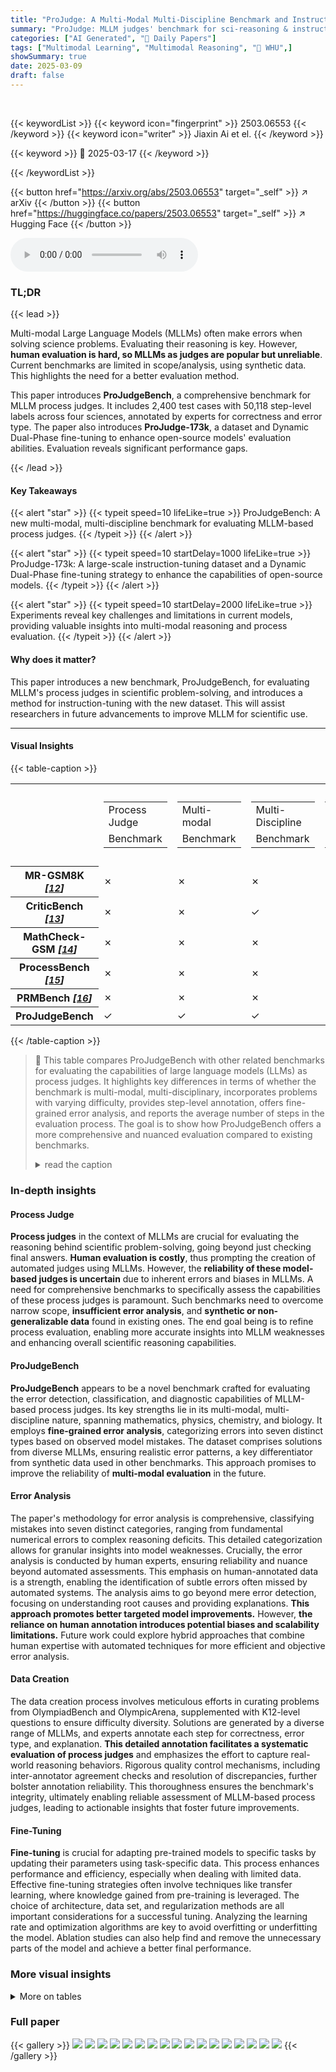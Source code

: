 ```yaml
---
title: "ProJudge: A Multi-Modal Multi-Discipline Benchmark and Instruction-Tuning Dataset for MLLM-based Process Judges"
summary: "ProJudge: MLLM judges' benchmark for sci-reasoning & instruction-tuning data to boost performance!"
categories: ["AI Generated", "🤗 Daily Papers"]
tags: ["Multimodal Learning", "Multimodal Reasoning", "🏢 WHU",]
showSummary: true
date: 2025-03-09
draft: false
---
```


<br>

{{< keywordList >}}
{{< keyword icon="fingerprint" >}} 2503.06553 {{< /keyword >}}
{{< keyword icon="writer" >}} Jiaxin Ai et el. {{< /keyword >}}
 
{{< keyword >}} 🤗 2025-03-17 {{< /keyword >}}
 
{{< /keywordList >}}

{{< button href="https://arxiv.org/abs/2503.06553" target="_self" >}}
↗ arXiv
{{< /button >}}
{{< button href="https://huggingface.co/papers/2503.06553" target="_self" >}}
↗ Hugging Face
{{< /button >}}



<audio controls>
    <source src="https://ai-paper-reviewer.com/2503.06553/podcast.wav" type="audio/wav">
    Your browser does not support the audio element.
</audio>


### TL;DR


{{< lead >}}

Multi-modal Large Language Models (MLLMs) often make errors when solving science problems. Evaluating their reasoning is key. However, **human evaluation is hard, so MLLMs as judges are popular but unreliable**. Current benchmarks are limited in scope/analysis, using synthetic data. This highlights the need for a better evaluation method.



This paper introduces **ProJudgeBench**, a comprehensive benchmark for MLLM process judges. It includes 2,400 test cases with 50,118 step-level labels across four sciences, annotated by experts for correctness and error type. The paper also introduces **ProJudge-173k**, a dataset and Dynamic Dual-Phase fine-tuning to enhance open-source models' evaluation abilities. Evaluation reveals significant performance gaps.

{{< /lead >}}


#### Key Takeaways

{{< alert "star" >}}
{{< typeit speed=10 lifeLike=true >}} ProJudgeBench: A new multi-modal, multi-discipline benchmark for evaluating MLLM-based process judges. {{< /typeit >}}
{{< /alert >}}

{{< alert "star" >}}
{{< typeit speed=10 startDelay=1000 lifeLike=true >}} ProJudge-173k: A large-scale instruction-tuning dataset and a Dynamic Dual-Phase fine-tuning strategy to enhance the capabilities of open-source models. {{< /typeit >}}
{{< /alert >}}

{{< alert "star" >}}
{{< typeit speed=10 startDelay=2000 lifeLike=true >}} Experiments reveal key challenges and limitations in current models, providing valuable insights into multi-modal reasoning and process evaluation. {{< /typeit >}}
{{< /alert >}}

#### Why does it matter?
This paper introduces a new benchmark, ProJudgeBench, for evaluating MLLM's process judges in scientific problem-solving, and introduces a method for instruction-tuning with the new dataset. This will assist researchers in future advancements to improve MLLM for scientific use.

------
#### Visual Insights





{{< table-caption >}}
<table class="ltx_tabular ltx_guessed_headers ltx_align_middle" id="S1.T1.2.1">
<tbody class="ltx_tbody">
<tr class="ltx_tr" id="S1.T1.2.1.1.1">
<th class="ltx_td ltx_th ltx_th_row ltx_border_tt" id="S1.T1.2.1.1.1.1"></th>
<td class="ltx_td ltx_align_center ltx_border_tt" id="S1.T1.2.1.1.1.2">
<table class="ltx_tabular ltx_align_middle" id="S1.T1.2.1.1.1.2.1">
<tr class="ltx_tr" id="S1.T1.2.1.1.1.2.1.1">
<td class="ltx_td ltx_nopad_r ltx_align_center" id="S1.T1.2.1.1.1.2.1.1.1"><span class="ltx_text ltx_font_bold" id="S1.T1.2.1.1.1.2.1.1.1.1">Process Judge</span></td>
</tr>
<tr class="ltx_tr" id="S1.T1.2.1.1.1.2.1.2">
<td class="ltx_td ltx_nopad_r ltx_align_center" id="S1.T1.2.1.1.1.2.1.2.1"><span class="ltx_text ltx_font_bold" id="S1.T1.2.1.1.1.2.1.2.1.1">Benchmark</span></td>
</tr>
</table>
</td>
<td class="ltx_td ltx_align_center ltx_border_tt" id="S1.T1.2.1.1.1.3">
<table class="ltx_tabular ltx_align_middle" id="S1.T1.2.1.1.1.3.1">
<tr class="ltx_tr" id="S1.T1.2.1.1.1.3.1.1">
<td class="ltx_td ltx_nopad_r ltx_align_center" id="S1.T1.2.1.1.1.3.1.1.1"><span class="ltx_text ltx_font_bold" id="S1.T1.2.1.1.1.3.1.1.1.1">Multi-modal</span></td>
</tr>
<tr class="ltx_tr" id="S1.T1.2.1.1.1.3.1.2">
<td class="ltx_td ltx_nopad_r ltx_align_center" id="S1.T1.2.1.1.1.3.1.2.1"><span class="ltx_text ltx_font_bold" id="S1.T1.2.1.1.1.3.1.2.1.1">Benchmark</span></td>
</tr>
</table>
</td>
<td class="ltx_td ltx_align_center ltx_border_tt" id="S1.T1.2.1.1.1.4">
<table class="ltx_tabular ltx_align_middle" id="S1.T1.2.1.1.1.4.1">
<tr class="ltx_tr" id="S1.T1.2.1.1.1.4.1.1">
<td class="ltx_td ltx_nopad_r ltx_align_center" id="S1.T1.2.1.1.1.4.1.1.1"><span class="ltx_text ltx_font_bold" id="S1.T1.2.1.1.1.4.1.1.1.1">Multi-Discipline</span></td>
</tr>
<tr class="ltx_tr" id="S1.T1.2.1.1.1.4.1.2">
<td class="ltx_td ltx_nopad_r ltx_align_center" id="S1.T1.2.1.1.1.4.1.2.1"><span class="ltx_text ltx_font_bold" id="S1.T1.2.1.1.1.4.1.2.1.1">Benchmark</span></td>
</tr>
</table>
</td>
<td class="ltx_td ltx_align_center ltx_border_tt" id="S1.T1.2.1.1.1.5">
<table class="ltx_tabular ltx_align_middle" id="S1.T1.2.1.1.1.5.1">
<tr class="ltx_tr" id="S1.T1.2.1.1.1.5.1.1">
<td class="ltx_td ltx_nopad_r ltx_align_center" id="S1.T1.2.1.1.1.5.1.1.1"><span class="ltx_text ltx_font_bold" id="S1.T1.2.1.1.1.5.1.1.1.1">Multi-Difficulty</span></td>
</tr>
<tr class="ltx_tr" id="S1.T1.2.1.1.1.5.1.2">
<td class="ltx_td ltx_nopad_r ltx_align_center" id="S1.T1.2.1.1.1.5.1.2.1"><span class="ltx_text ltx_font_bold" id="S1.T1.2.1.1.1.5.1.2.1.1">Problems</span></td>
</tr>
</table>
</td>
<td class="ltx_td ltx_align_center ltx_border_tt" id="S1.T1.2.1.1.1.6">
<table class="ltx_tabular ltx_align_middle" id="S1.T1.2.1.1.1.6.1">
<tr class="ltx_tr" id="S1.T1.2.1.1.1.6.1.1">
<td class="ltx_td ltx_nopad_r ltx_align_center" id="S1.T1.2.1.1.1.6.1.1.1"><span class="ltx_text ltx_font_bold" id="S1.T1.2.1.1.1.6.1.1.1.1">Step-level</span></td>
</tr>
<tr class="ltx_tr" id="S1.T1.2.1.1.1.6.1.2">
<td class="ltx_td ltx_nopad_r ltx_align_center" id="S1.T1.2.1.1.1.6.1.2.1"><span class="ltx_text ltx_font_bold" id="S1.T1.2.1.1.1.6.1.2.1.1">Annotation</span></td>
</tr>
</table>
</td>
<td class="ltx_td ltx_align_center ltx_border_tt" id="S1.T1.2.1.1.1.7">
<table class="ltx_tabular ltx_align_middle" id="S1.T1.2.1.1.1.7.1">
<tr class="ltx_tr" id="S1.T1.2.1.1.1.7.1.1">
<td class="ltx_td ltx_nopad_r ltx_align_center" id="S1.T1.2.1.1.1.7.1.1.1"><span class="ltx_text ltx_font_bold" id="S1.T1.2.1.1.1.7.1.1.1.1">Fine-grained</span></td>
</tr>
<tr class="ltx_tr" id="S1.T1.2.1.1.1.7.1.2">
<td class="ltx_td ltx_nopad_r ltx_align_center" id="S1.T1.2.1.1.1.7.1.2.1"><span class="ltx_text ltx_font_bold" id="S1.T1.2.1.1.1.7.1.2.1.1">Error Analysis</span></td>
</tr>
</table>
</td>
<td class="ltx_td ltx_align_center ltx_border_tt" id="S1.T1.2.1.1.1.8">
<table class="ltx_tabular ltx_align_middle" id="S1.T1.2.1.1.1.8.1">
<tr class="ltx_tr" id="S1.T1.2.1.1.1.8.1.1">
<td class="ltx_td ltx_nopad_r ltx_align_center" id="S1.T1.2.1.1.1.8.1.1.1"><span class="ltx_text ltx_font_bold" id="S1.T1.2.1.1.1.8.1.1.1.1">Avg.</span></td>
</tr>
<tr class="ltx_tr" id="S1.T1.2.1.1.1.8.1.2">
<td class="ltx_td ltx_nopad_r ltx_align_center" id="S1.T1.2.1.1.1.8.1.2.1"><span class="ltx_text ltx_font_bold" id="S1.T1.2.1.1.1.8.1.2.1.1">Steps</span></td>
</tr>
</table>
</td>
</tr>
<tr class="ltx_tr" id="S1.T1.2.1.2.2">
<th class="ltx_td ltx_align_left ltx_th ltx_th_row ltx_border_t" id="S1.T1.2.1.2.2.1">MR-GSM8K <cite class="ltx_cite ltx_citemacro_cite">[<a class="ltx_ref" href="https://arxiv.org/html/2503.06553v1#bib.bib12" title=""><span class="ltx_text" style="font-size:90%;">12</span></a>]</cite>
</th>
<td class="ltx_td ltx_align_center ltx_border_t" id="S1.T1.2.1.2.2.2">✗</td>
<td class="ltx_td ltx_align_center ltx_border_t" id="S1.T1.2.1.2.2.3">✗</td>
<td class="ltx_td ltx_align_center ltx_border_t" id="S1.T1.2.1.2.2.4">✗</td>
<td class="ltx_td ltx_align_center ltx_border_t" id="S1.T1.2.1.2.2.5">✗</td>
<td class="ltx_td ltx_align_center ltx_border_t" id="S1.T1.2.1.2.2.6">✓</td>
<td class="ltx_td ltx_align_center ltx_border_t" id="S1.T1.2.1.2.2.7">✗</td>
<td class="ltx_td ltx_align_center ltx_border_t" id="S1.T1.2.1.2.2.8">8.3</td>
</tr>
<tr class="ltx_tr" id="S1.T1.2.1.3.3">
<th class="ltx_td ltx_align_left ltx_th ltx_th_row" id="S1.T1.2.1.3.3.1">CriticBench <cite class="ltx_cite ltx_citemacro_cite">[<a class="ltx_ref" href="https://arxiv.org/html/2503.06553v1#bib.bib13" title=""><span class="ltx_text" style="font-size:90%;">13</span></a>]</cite>
</th>
<td class="ltx_td ltx_align_center" id="S1.T1.2.1.3.3.2">✗</td>
<td class="ltx_td ltx_align_center" id="S1.T1.2.1.3.3.3">✗</td>
<td class="ltx_td ltx_align_center" id="S1.T1.2.1.3.3.4">✓</td>
<td class="ltx_td ltx_align_center" id="S1.T1.2.1.3.3.5">✗</td>
<td class="ltx_td ltx_align_center" id="S1.T1.2.1.3.3.6">✗</td>
<td class="ltx_td ltx_align_center" id="S1.T1.2.1.3.3.7">✗</td>
<td class="ltx_td ltx_align_center" id="S1.T1.2.1.3.3.8">-</td>
</tr>
<tr class="ltx_tr" id="S1.T1.2.1.4.4">
<th class="ltx_td ltx_align_left ltx_th ltx_th_row" id="S1.T1.2.1.4.4.1">MathCheck-GSM <cite class="ltx_cite ltx_citemacro_cite">[<a class="ltx_ref" href="https://arxiv.org/html/2503.06553v1#bib.bib14" title=""><span class="ltx_text" style="font-size:90%;">14</span></a>]</cite>
</th>
<td class="ltx_td ltx_align_center" id="S1.T1.2.1.4.4.2">✗</td>
<td class="ltx_td ltx_align_center" id="S1.T1.2.1.4.4.3">✗</td>
<td class="ltx_td ltx_align_center" id="S1.T1.2.1.4.4.4">✗</td>
<td class="ltx_td ltx_align_center" id="S1.T1.2.1.4.4.5">✗</td>
<td class="ltx_td ltx_align_center" id="S1.T1.2.1.4.4.6">✓</td>
<td class="ltx_td ltx_align_center" id="S1.T1.2.1.4.4.7">✗</td>
<td class="ltx_td ltx_align_center" id="S1.T1.2.1.4.4.8">-</td>
</tr>
<tr class="ltx_tr" id="S1.T1.2.1.5.5">
<th class="ltx_td ltx_align_left ltx_th ltx_th_row" id="S1.T1.2.1.5.5.1">ProcessBench <cite class="ltx_cite ltx_citemacro_cite">[<a class="ltx_ref" href="https://arxiv.org/html/2503.06553v1#bib.bib15" title=""><span class="ltx_text" style="font-size:90%;">15</span></a>]</cite>
</th>
<td class="ltx_td ltx_align_center" id="S1.T1.2.1.5.5.2">✗</td>
<td class="ltx_td ltx_align_center" id="S1.T1.2.1.5.5.3">✗</td>
<td class="ltx_td ltx_align_center" id="S1.T1.2.1.5.5.4">✗</td>
<td class="ltx_td ltx_align_center" id="S1.T1.2.1.5.5.5">✓</td>
<td class="ltx_td ltx_align_center" id="S1.T1.2.1.5.5.6">✓</td>
<td class="ltx_td ltx_align_center" id="S1.T1.2.1.5.5.7">✗</td>
<td class="ltx_td ltx_align_center" id="S1.T1.2.1.5.5.8">7.1</td>
</tr>
<tr class="ltx_tr" id="S1.T1.2.1.6.6">
<th class="ltx_td ltx_align_left ltx_th ltx_th_row" id="S1.T1.2.1.6.6.1">PRMBench <cite class="ltx_cite ltx_citemacro_cite">[<a class="ltx_ref" href="https://arxiv.org/html/2503.06553v1#bib.bib16" title=""><span class="ltx_text" style="font-size:90%;">16</span></a>]</cite>
</th>
<td class="ltx_td ltx_align_center" id="S1.T1.2.1.6.6.2">✗</td>
<td class="ltx_td ltx_align_center" id="S1.T1.2.1.6.6.3">✗</td>
<td class="ltx_td ltx_align_center" id="S1.T1.2.1.6.6.4">✗</td>
<td class="ltx_td ltx_align_center" id="S1.T1.2.1.6.6.5">✗</td>
<td class="ltx_td ltx_align_center" id="S1.T1.2.1.6.6.6">✓</td>
<td class="ltx_td ltx_align_center" id="S1.T1.2.1.6.6.7">✓</td>
<td class="ltx_td ltx_align_center" id="S1.T1.2.1.6.6.8">13.4</td>
</tr>
<tr class="ltx_tr" id="S1.T1.2.1.7.7">
<th class="ltx_td ltx_align_left ltx_th ltx_th_row ltx_border_bb ltx_border_t" id="S1.T1.2.1.7.7.1"><span class="ltx_text ltx_font_smallcaps" id="S1.T1.2.1.7.7.1.1">ProJudgeBench</span></th>
<td class="ltx_td ltx_align_center ltx_border_bb ltx_border_t" id="S1.T1.2.1.7.7.2">✓</td>
<td class="ltx_td ltx_align_center ltx_border_bb ltx_border_t" id="S1.T1.2.1.7.7.3">✓</td>
<td class="ltx_td ltx_align_center ltx_border_bb ltx_border_t" id="S1.T1.2.1.7.7.4">✓</td>
<td class="ltx_td ltx_align_center ltx_border_bb ltx_border_t" id="S1.T1.2.1.7.7.5">✓</td>
<td class="ltx_td ltx_align_center ltx_border_bb ltx_border_t" id="S1.T1.2.1.7.7.6">✓</td>
<td class="ltx_td ltx_align_center ltx_border_bb ltx_border_t" id="S1.T1.2.1.7.7.7">✓</td>
<td class="ltx_td ltx_align_center ltx_border_bb ltx_border_t" id="S1.T1.2.1.7.7.8">20.8</td>
</tr>
</tbody>
</table>{{< /table-caption >}}

> 🔼 This table compares ProJudgeBench with other related benchmarks for evaluating the capabilities of large language models (LLMs) as process judges.  It highlights key differences in terms of whether the benchmark is multi-modal, multi-disciplinary, incorporates problems with varying difficulty, provides step-level annotation, offers fine-grained error analysis, and reports the average number of steps in the evaluation process.  The goal is to show how ProJudgeBench offers a more comprehensive and nuanced evaluation compared to existing benchmarks.
> <details>
> <summary>read the caption</summary>
> Table 1: Comparison between related benchmarks with our ProJudgeBench.
> </details>





### In-depth insights


#### Process Judge
**Process judges** in the context of MLLMs are crucial for evaluating the reasoning behind scientific problem-solving, going beyond just checking final answers. **Human evaluation is costly**, thus prompting the creation of automated judges using MLLMs. However, the **reliability of these model-based judges is uncertain** due to inherent errors and biases in MLLMs. A need for comprehensive benchmarks to specifically assess the capabilities of these process judges is paramount. Such benchmarks need to overcome narrow scope, **insufficient error analysis**, and **synthetic or non-generalizable data** found in existing ones. The end goal being is to refine process evaluation, enabling more accurate insights into MLLM weaknesses and enhancing overall scientific reasoning capabilities.

#### ProJudgeBench
**ProJudgeBench** appears to be a novel benchmark crafted for evaluating the error detection, classification, and diagnostic capabilities of MLLM-based process judges. Its key strengths lie in its multi-modal, multi-discipline nature, spanning mathematics, physics, chemistry, and biology. It employs **fine-grained error analysis**, categorizing errors into seven distinct types based on observed model mistakes. The dataset comprises solutions from diverse MLLMs, ensuring realistic error patterns, a key differentiator from synthetic data used in other benchmarks. This approach promises to improve the reliability of **multi-modal evaluation** in the future.

#### Error Analysis
The paper's methodology for error analysis is comprehensive, classifying mistakes into seven distinct categories, ranging from fundamental numerical errors to complex reasoning deficits. This detailed categorization allows for granular insights into model weaknesses. Crucially, the error analysis is conducted by human experts, ensuring reliability and nuance beyond automated assessments. This emphasis on human-annotated data is a strength, enabling the identification of subtle errors often missed by automated systems. The analysis aims to go beyond mere error detection, focusing on understanding root causes and providing explanations. **This approach promotes better targeted model improvements.** However, **the reliance on human annotation introduces potential biases and scalability limitations.** Future work could explore hybrid approaches that combine human expertise with automated techniques for more efficient and objective error analysis.

#### Data Creation
The data creation process involves meticulous efforts in curating problems from OlympiadBench and OlympicArena, supplemented with K12-level questions to ensure difficulty diversity. Solutions are generated by a diverse range of MLLMs, and experts annotate each step for correctness, error type, and explanation. **This detailed annotation facilitates a systematic evaluation of process judges** and emphasizes the effort to capture real-world reasoning behaviors. Rigorous quality control mechanisms, including inter-annotator agreement checks and resolution of discrepancies, further bolster annotation reliability. This thoroughness ensures the benchmark's integrity, ultimately enabling reliable assessment of MLLM-based process judges, leading to actionable insights that foster future improvements.

#### Fine-Tuning
**Fine-tuning** is crucial for adapting pre-trained models to specific tasks by updating their parameters using task-specific data. This process enhances performance and efficiency, especially when dealing with limited data. Effective fine-tuning strategies often involve techniques like transfer learning, where knowledge gained from pre-training is leveraged. The choice of architecture, data set, and regularization methods are all important considerations for a successful tuning. Analyzing the learning rate and optimization algorithms are key to avoid overfitting or underfitting the model. Ablation studies can also help find and remove the unnecessary parts of the model and achieve a better final performance.


### More visual insights




<details>
<summary>More on tables
</summary>


{{< table-caption >}}
<table class="ltx_tabular ltx_align_middle" id="S1.T1.2.1.1.1.2.1">
<tr class="ltx_tr" id="S1.T1.2.1.1.1.2.1.1">
<td class="ltx_td ltx_nopad_r ltx_align_center" id="S1.T1.2.1.1.1.2.1.1.1"><span class="ltx_text ltx_font_bold" id="S1.T1.2.1.1.1.2.1.1.1.1">Process Judge</span></td>
</tr>
<tr class="ltx_tr" id="S1.T1.2.1.1.1.2.1.2">
<td class="ltx_td ltx_nopad_r ltx_align_center" id="S1.T1.2.1.1.1.2.1.2.1"><span class="ltx_text ltx_font_bold" id="S1.T1.2.1.1.1.2.1.2.1.1">Benchmark</span></td>
</tr>
</table>{{< /table-caption >}}
> 🔼 This table presents a statistical summary of the ProJudgeBench benchmark and the ProJudge-173k dataset.  For ProJudgeBench, it shows the number of samples, the distribution across four scientific disciplines (Math, Physics, Chemistry, Biology), the breakdown of problem types (K12, Olympiad, and competition levels), the average and maximum number of steps in the solutions, the average and maximum number of error types, and the average, maximum, and percentage of erroneous steps in the solutions. For ProJudge-173k, similar statistics are provided, including the distribution of problems across Camel, K12, and Olympiad datasets. This gives a comprehensive overview of the size, complexity, and error characteristics of both the benchmark and the instruction tuning dataset.
> <details>
> <summary>read the caption</summary>
> Table 2: Statistics of ProJudgeBench and ProJudge-173k.
> </details>

{{< table-caption >}}
<table class="ltx_tabular ltx_align_middle" id="S1.T1.2.1.1.1.3.1">
<tr class="ltx_tr" id="S1.T1.2.1.1.1.3.1.1">
<td class="ltx_td ltx_nopad_r ltx_align_center" id="S1.T1.2.1.1.1.3.1.1.1"><span class="ltx_text ltx_font_bold" id="S1.T1.2.1.1.1.3.1.1.1.1">Multi-modal</span></td>
</tr>
<tr class="ltx_tr" id="S1.T1.2.1.1.1.3.1.2">
<td class="ltx_td ltx_nopad_r ltx_align_center" id="S1.T1.2.1.1.1.3.1.2.1"><span class="ltx_text ltx_font_bold" id="S1.T1.2.1.1.1.3.1.2.1.1">Benchmark</span></td>
</tr>
</table>{{< /table-caption >}}
> 🔼 This table compares the performance of various large language models (LLMs) on the ProJudgeBench benchmark.  It shows the overall accuracy and accuracy broken down by error type for each model.  Both open-source and proprietary LLMs are included.  It also presents results for models fine-tuned using a new Dynamic Dual-Phase strategy on the ProJudge-173k dataset.  Performance gains or losses compared to the original, open-source model are indicated using '+' or '-' respectively. The best performing model for each metric is shown in bold, while the second best is underlined.
> <details>
> <summary>read the caption</summary>
> Table 3: Performances comparison of MLLMs on ProJudgeBench. The best performance is in bold, while the second-best is underlined. ††{\dagger}† denotes the models fine-tuned on ProJudge-173k with Dynamic Dual-Phase strategy. In fine-tuned MLLMs, +{{\color[rgb]{0.22265625,0.7109375,0.2890625}\definecolor[named]{% pgfstrokecolor}{rgb}{0.22265625,0.7109375,0.2890625}+}}+ (or −{\color[rgb]{1,0,0}\definecolor[named]{pgfstrokecolor}{rgb}{1,0,0}-}-) indicates the performance gain (or lose) compared to the baseline open-source models.
> </details>

{{< table-caption >}}
<table class="ltx_tabular ltx_align_middle" id="S1.T1.2.1.1.1.4.1">
<tr class="ltx_tr" id="S1.T1.2.1.1.1.4.1.1">
<td class="ltx_td ltx_nopad_r ltx_align_center" id="S1.T1.2.1.1.1.4.1.1.1"><span class="ltx_text ltx_font_bold" id="S1.T1.2.1.1.1.4.1.1.1.1">Multi-Discipline</span></td>
</tr>
<tr class="ltx_tr" id="S1.T1.2.1.1.1.4.1.2">
<td class="ltx_td ltx_nopad_r ltx_align_center" id="S1.T1.2.1.1.1.4.1.2.1"><span class="ltx_text ltx_font_bold" id="S1.T1.2.1.1.1.4.1.2.1.1">Benchmark</span></td>
</tr>
</table>{{< /table-caption >}}
> 🔼 This table presents an ablation study comparing the effectiveness of two fine-tuning strategies: standard fine-tuning and the Dynamic Dual-Phase (DDP) approach.  The DDP method encourages the model to reason explicitly through the problem-solving steps before evaluating solutions. The table shows the performance metrics, specifically the overall step correctness accuracy, on the complete ProJudgeBench dataset and a subset called OlympicArena. This allows for an assessment of both in-domain performance and the generalization capabilities of the models trained with each method.
> <details>
> <summary>read the caption</summary>
> Table 4: Ablation study on Dynamic Dual-Phase fine-tuning strategy. We compare the standard fine-tuning (+ FT) with DDP-enhanced training (+ DDP). Overall and OlympicArena represent the results on the full set of ProJudgeBench and its OlympicArena subset respectively.
> </details>

{{< table-caption >}}
<table class="ltx_tabular ltx_align_middle" id="S1.T1.2.1.1.1.5.1">
<tr class="ltx_tr" id="S1.T1.2.1.1.1.5.1.1">
<td class="ltx_td ltx_nopad_r ltx_align_center" id="S1.T1.2.1.1.1.5.1.1.1"><span class="ltx_text ltx_font_bold" id="S1.T1.2.1.1.1.5.1.1.1.1">Multi-Difficulty</span></td>
</tr>
<tr class="ltx_tr" id="S1.T1.2.1.1.1.5.1.2">
<td class="ltx_td ltx_nopad_r ltx_align_center" id="S1.T1.2.1.1.1.5.1.2.1"><span class="ltx_text ltx_font_bold" id="S1.T1.2.1.1.1.5.1.2.1.1">Problems</span></td>
</tr>
</table>{{< /table-caption >}}
> 🔼 This table defines seven categories of errors commonly made by large language models (LLMs) during problem-solving.  Each error type is described to provide a clear understanding of the different kinds of mistakes LLMs make, which helps in evaluating their performance and identifying areas for improvement.  The definitions are detailed enough to facilitate consistent and accurate annotation of errors during the evaluation process.
> <details>
> <summary>read the caption</summary>
> Table 5: Definitions of seven error types.
> </details>

{{< table-caption >}}
<table class="ltx_tabular ltx_align_middle" id="S1.T1.2.1.1.1.6.1">
<tr class="ltx_tr" id="S1.T1.2.1.1.1.6.1.1">
<td class="ltx_td ltx_nopad_r ltx_align_center" id="S1.T1.2.1.1.1.6.1.1.1"><span class="ltx_text ltx_font_bold" id="S1.T1.2.1.1.1.6.1.1.1.1">Step-level</span></td>
</tr>
<tr class="ltx_tr" id="S1.T1.2.1.1.1.6.1.2">
<td class="ltx_td ltx_nopad_r ltx_align_center" id="S1.T1.2.1.1.1.6.1.2.1"><span class="ltx_text ltx_font_bold" id="S1.T1.2.1.1.1.6.1.2.1.1">Annotation</span></td>
</tr>
</table>{{< /table-caption >}}
> 🔼 This table lists the ten large language models (LLMs) used to generate the solutions within the ProJudgeBench dataset.  These LLMs represent a diverse range of architectures, sizes, and training data, reflecting the spectrum of current MLLM capabilities and potential biases.  The diversity of models ensures the benchmark evaluates the process judging capabilities on a broad range of reasoning patterns and error types commonly exhibited by different MLLMs.
> <details>
> <summary>read the caption</summary>
> Table 6: List of MLLMs used in ProJudgeBench to generate solutions.
> </details>

{{< table-caption >}}
<table class="ltx_tabular ltx_align_middle" id="S1.T1.2.1.1.1.7.1">
<tr class="ltx_tr" id="S1.T1.2.1.1.1.7.1.1">
<td class="ltx_td ltx_nopad_r ltx_align_center" id="S1.T1.2.1.1.1.7.1.1.1"><span class="ltx_text ltx_font_bold" id="S1.T1.2.1.1.1.7.1.1.1.1">Fine-grained</span></td>
</tr>
<tr class="ltx_tr" id="S1.T1.2.1.1.1.7.1.2">
<td class="ltx_td ltx_nopad_r ltx_align_center" id="S1.T1.2.1.1.1.7.1.2.1"><span class="ltx_text ltx_font_bold" id="S1.T1.2.1.1.1.7.1.2.1.1">Error Analysis</span></td>
</tr>
</table>{{< /table-caption >}}
> 🔼 Table 7 presents a statistical overview of the ProJudgeBench dataset, broken down by problem type (normal vs. competition-level) and scientific discipline.  It provides the number of samples, average and maximum number of steps in the solutions, the average and maximum number of error types present, and the average percentage of erroneous steps within each category. This detailed breakdown allows for an understanding of the dataset's composition and complexity, showing how metrics change based on problem difficulty and subject matter.
> <details>
> <summary>read the caption</summary>
> Table 7: Statistics of ProJudgeBench. K12 and Comp represent normal and competition-level problems, respectively.
> </details>

{{< table-caption >}}
<table class="ltx_tabular ltx_align_middle" id="S1.T1.2.1.1.1.8.1">
<tr class="ltx_tr" id="S1.T1.2.1.1.1.8.1.1">
<td class="ltx_td ltx_nopad_r ltx_align_center" id="S1.T1.2.1.1.1.8.1.1.1"><span class="ltx_text ltx_font_bold" id="S1.T1.2.1.1.1.8.1.1.1.1">Avg.</span></td>
</tr>
<tr class="ltx_tr" id="S1.T1.2.1.1.1.8.1.2">
<td class="ltx_td ltx_nopad_r ltx_align_center" id="S1.T1.2.1.1.1.8.1.2.1"><span class="ltx_text ltx_font_bold" id="S1.T1.2.1.1.1.8.1.2.1.1">Steps</span></td>
</tr>
</table>{{< /table-caption >}}
> 🔼 This table lists the ten large language models (LLMs) used to generate the solutions within the ProJudge-173k dataset.  These LLMs represent a diverse range of models, both open-source and proprietary, with varying sizes and architectures.  They were used to create a varied set of solutions, which reflect different reasoning patterns and error types, enhancing the realism and comprehensiveness of the dataset.
> <details>
> <summary>read the caption</summary>
> Table 8: List of MLLMs used in ProJudge-173k to generate solutions.
> </details>

{{< table-caption >}}
<table class="ltx_tabular ltx_guessed_headers ltx_align_middle" id="S4.T2.2.1">
<thead class="ltx_thead">
<tr class="ltx_tr" id="S4.T2.2.1.1.1">
<th class="ltx_td ltx_align_left ltx_th ltx_th_column ltx_th_row ltx_border_tt" id="S4.T2.2.1.1.1.1"><span class="ltx_text ltx_font_bold" id="S4.T2.2.1.1.1.1.1">Statistic</span></th>
<th class="ltx_td ltx_align_center ltx_th ltx_th_column ltx_border_tt" id="S4.T2.2.1.1.1.2"><span class="ltx_text ltx_font_bold" id="S4.T2.2.1.1.1.2.1">Number</span></th>
</tr>
<tr class="ltx_tr" id="S4.T2.2.1.2.2">
<th class="ltx_td ltx_align_left ltx_th ltx_th_column ltx_th_row ltx_border_t" id="S4.T2.2.1.2.2.1"><span class="ltx_text ltx_font_bold" id="S4.T2.2.1.2.2.1.1">ProJudgeBench</span></th>
<th class="ltx_td ltx_align_center ltx_th ltx_th_column ltx_border_t" id="S4.T2.2.1.2.2.2">2,400</th>
</tr>
<tr class="ltx_tr" id="S4.T2.2.1.3.3">
<th class="ltx_td ltx_align_left ltx_th ltx_th_column ltx_th_row" id="S4.T2.2.1.3.3.1">- # Math / Phy. / Chem. / Bio.</th>
<th class="ltx_td ltx_align_center ltx_th ltx_th_column" id="S4.T2.2.1.3.3.2">600</th>
</tr>
</thead>
<tbody class="ltx_tbody">
<tr class="ltx_tr" id="S4.T2.2.1.4.1">
<th class="ltx_td ltx_align_left ltx_th ltx_th_row" id="S4.T2.2.1.4.1.1">- # K12 / OlymBench / OlymArena</th>
<td class="ltx_td ltx_align_center" id="S4.T2.2.1.4.1.2">1,350 / 250 / 625</td>
</tr>
<tr class="ltx_tr" id="S4.T2.2.1.5.2">
<th class="ltx_td ltx_align_left ltx_th ltx_th_row" id="S4.T2.2.1.5.2.1">- Avg. / Max. Steps</th>
<td class="ltx_td ltx_align_center" id="S4.T2.2.1.5.2.2">20.8 / 470</td>
</tr>
<tr class="ltx_tr" id="S4.T2.2.1.6.3">
<th class="ltx_td ltx_align_left ltx_th ltx_th_row" id="S4.T2.2.1.6.3.1">- Avg. / Max. Error Types</th>
<td class="ltx_td ltx_align_center" id="S4.T2.2.1.6.3.2">1.5 / 5</td>
</tr>
<tr class="ltx_tr" id="S4.T2.2.1.7.4">
<th class="ltx_td ltx_align_left ltx_th ltx_th_row" id="S4.T2.2.1.7.4.1">- Avg. / Max. / % Error Steps</th>
<td class="ltx_td ltx_align_center" id="S4.T2.2.1.7.4.2">6.6 / 226 / 21.6</td>
</tr>
<tr class="ltx_tr" id="S4.T2.2.1.8.5">
<th class="ltx_td ltx_align_left ltx_th ltx_th_row ltx_border_t" id="S4.T2.2.1.8.5.1"><span class="ltx_text ltx_font_bold" id="S4.T2.2.1.8.5.1.1">ProJudge-173k</span></th>
<td class="ltx_td ltx_align_center ltx_border_t" id="S4.T2.2.1.8.5.2">173,354</td>
</tr>
<tr class="ltx_tr" id="S4.T2.2.1.9.6">
<th class="ltx_td ltx_align_left ltx_th ltx_th_row" id="S4.T2.2.1.9.6.1">- # Math / Phy. / Chem. / Bio.</th>
<td class="ltx_td ltx_align_center" id="S4.T2.2.1.9.6.2">58k / 40k / 37k / 35k</td>
</tr>
<tr class="ltx_tr" id="S4.T2.2.1.10.7">
<th class="ltx_td ltx_align_left ltx_th ltx_th_row" id="S4.T2.2.1.10.7.1">- # Camel / K12 / OlymdBench</th>
<td class="ltx_td ltx_align_center" id="S4.T2.2.1.10.7.2">26k / 93k / 53k</td>
</tr>
<tr class="ltx_tr" id="S4.T2.2.1.11.8">
<th class="ltx_td ltx_align_left ltx_th ltx_th_row" id="S4.T2.2.1.11.8.1">- # Avg. / Max. Steps</th>
<td class="ltx_td ltx_align_center" id="S4.T2.2.1.11.8.2">18.2 / 926</td>
</tr>
<tr class="ltx_tr" id="S4.T2.2.1.12.9">
<th class="ltx_td ltx_align_left ltx_th ltx_th_row" id="S4.T2.2.1.12.9.1">- Avg. / Max. Error Types</th>
<td class="ltx_td ltx_align_center" id="S4.T2.2.1.12.9.2">1.4 / 5</td>
</tr>
<tr class="ltx_tr" id="S4.T2.2.1.13.10">
<th class="ltx_td ltx_align_left ltx_th ltx_th_row ltx_border_bb" id="S4.T2.2.1.13.10.1">- Avg. / Max. / % Error Steps</th>
<td class="ltx_td ltx_align_center ltx_border_bb" id="S4.T2.2.1.13.10.2">5.9 / 402 / 24.7</td>
</tr>
</tbody>
</table>{{< /table-caption >}}
> 🔼 Table 9 presents a detailed breakdown of the ProJudge-173k dataset, categorized by data source (Camel, K12, and Olympiad) and scientific discipline (Math, Physics, Chemistry, Biology). For each category, it provides the number of samples, problems, average number of steps per solution, maximum number of steps, and average percentage of erroneous steps.  This table offers a comprehensive overview of the dataset's size, complexity, and error distribution across different problem types and difficulty levels, highlighting the dataset's suitability for training and evaluating robust process judges.
> <details>
> <summary>read the caption</summary>
> Table 9: Statistics of data sources and quantities in ProJudge-173k.
> </details>

{{< table-caption >}}
<table class="ltx_tabular ltx_align_middle" id="S5.T3.30.30">
<tbody class="ltx_tbody">
<tr class="ltx_tr" id="S5.T3.30.30.31.1">
<td class="ltx_td ltx_align_left ltx_border_tt" id="S5.T3.30.30.31.1.1" rowspan="2" style="padding-left:4.0pt;padding-right:4.0pt;"><span class="ltx_text ltx_font_bold" id="S5.T3.30.30.31.1.1.1">Model Name</span></td>
<td class="ltx_td ltx_align_center ltx_border_r ltx_border_tt" id="S5.T3.30.30.31.1.2" rowspan="2" style="padding-left:4.0pt;padding-right:4.0pt;"><span class="ltx_text" id="S5.T3.30.30.31.1.2.1">
<span class="ltx_tabular ltx_align_middle" id="S5.T3.30.30.31.1.2.1.1">
<span class="ltx_tr" id="S5.T3.30.30.31.1.2.1.1.1">
<span class="ltx_td ltx_nopad_r ltx_align_center" id="S5.T3.30.30.31.1.2.1.1.1.1" style="padding-left:4.0pt;padding-right:4.0pt;"><span class="ltx_text ltx_font_bold" id="S5.T3.30.30.31.1.2.1.1.1.1.1">Step</span></span></span>
<span class="ltx_tr" id="S5.T3.30.30.31.1.2.1.1.2">
<span class="ltx_td ltx_nopad_r ltx_align_center" id="S5.T3.30.30.31.1.2.1.1.2.1" style="padding-left:4.0pt;padding-right:4.0pt;"><span class="ltx_text ltx_font_bold" id="S5.T3.30.30.31.1.2.1.1.2.1.1">Corr.</span></span></span>
</span></span></td>
<td class="ltx_td ltx_align_center ltx_border_tt" colspan="8" id="S5.T3.30.30.31.1.3" style="padding-left:4.0pt;padding-right:4.0pt;"><span class="ltx_text ltx_font_bold" id="S5.T3.30.30.31.1.3.1">Error Types</span></td>
</tr>
<tr class="ltx_tr" id="S5.T3.30.30.32.2">
<td class="ltx_td ltx_align_center ltx_border_r ltx_border_t" id="S5.T3.30.30.32.2.1" style="padding-left:4.0pt;padding-right:4.0pt;"><span class="ltx_text ltx_font_bold" id="S5.T3.30.30.32.2.1.1">Overall</span></td>
<td class="ltx_td ltx_align_center ltx_border_t" id="S5.T3.30.30.32.2.2" style="padding-left:4.0pt;padding-right:4.0pt;"><span class="ltx_text ltx_font_bold" id="S5.T3.30.30.32.2.2.1">RE.</span></td>
<td class="ltx_td ltx_align_center ltx_border_t" id="S5.T3.30.30.32.2.3" style="padding-left:4.0pt;padding-right:4.0pt;"><span class="ltx_text ltx_font_bold" id="S5.T3.30.30.32.2.3.1">VI.</span></td>
<td class="ltx_td ltx_align_center ltx_border_t" id="S5.T3.30.30.32.2.4" style="padding-left:4.0pt;padding-right:4.0pt;"><span class="ltx_text ltx_font_bold" id="S5.T3.30.30.32.2.4.1">NC.</span></td>
<td class="ltx_td ltx_align_center ltx_border_t" id="S5.T3.30.30.32.2.5" style="padding-left:4.0pt;padding-right:4.0pt;"><span class="ltx_text ltx_font_bold" id="S5.T3.30.30.32.2.5.1">SC.</span></td>
<td class="ltx_td ltx_align_center ltx_border_t" id="S5.T3.30.30.32.2.6" style="padding-left:4.0pt;padding-right:4.0pt;"><span class="ltx_text ltx_font_bold" id="S5.T3.30.30.32.2.6.1">KE.</span></td>
<td class="ltx_td ltx_align_center ltx_border_t" id="S5.T3.30.30.32.2.7" style="padding-left:4.0pt;padding-right:4.0pt;"><span class="ltx_text ltx_font_bold" id="S5.T3.30.30.32.2.7.1">QU.</span></td>
<td class="ltx_td ltx_align_center ltx_border_t" id="S5.T3.30.30.32.2.8" style="padding-left:4.0pt;padding-right:4.0pt;"><span class="ltx_text ltx_font_bold" id="S5.T3.30.30.32.2.8.1">NS.</span></td>
</tr>
<tr class="ltx_tr" id="S5.T3.30.30.33.3">
<td class="ltx_td ltx_align_center ltx_border_t" colspan="10" id="S5.T3.30.30.33.3.1" style="padding-left:4.0pt;padding-right:4.0pt;"><span class="ltx_text ltx_font_bold ltx_font_italic" id="S5.T3.30.30.33.3.1.1" style="background-color:#F2F2F2;">Open-source MLLMs</span></td>
</tr>
<tr class="ltx_tr" id="S5.T3.30.30.34.4">
<td class="ltx_td ltx_align_left ltx_border_t" id="S5.T3.30.30.34.4.1" style="padding-left:4.0pt;padding-right:4.0pt;"><a class="ltx_ref ltx_href" href="https://internvl.github.io/blog/2024-12-05-InternVL-2.5/" style="color:#B25628;" title="">InternVL2.5-8B</a></td>
<td class="ltx_td ltx_align_center ltx_border_r ltx_border_t" id="S5.T3.30.30.34.4.2" style="padding-left:4.0pt;padding-right:4.0pt;">25.58</td>
<td class="ltx_td ltx_align_center ltx_border_r ltx_border_t" id="S5.T3.30.30.34.4.3" style="padding-left:4.0pt;padding-right:4.0pt;">6.77</td>
<td class="ltx_td ltx_align_center ltx_border_t" id="S5.T3.30.30.34.4.4" style="padding-left:4.0pt;padding-right:4.0pt;">8.19</td>
<td class="ltx_td ltx_align_center ltx_border_t" id="S5.T3.30.30.34.4.5" style="padding-left:4.0pt;padding-right:4.0pt;">0.</td>
<td class="ltx_td ltx_align_center ltx_border_t" id="S5.T3.30.30.34.4.6" style="padding-left:4.0pt;padding-right:4.0pt;">8.18</td>
<td class="ltx_td ltx_align_center ltx_border_t" id="S5.T3.30.30.34.4.7" style="padding-left:4.0pt;padding-right:4.0pt;">1.75</td>
<td class="ltx_td ltx_align_center ltx_border_t" id="S5.T3.30.30.34.4.8" style="padding-left:4.0pt;padding-right:4.0pt;">1.71</td>
<td class="ltx_td ltx_align_center ltx_border_t" id="S5.T3.30.30.34.4.9" style="padding-left:4.0pt;padding-right:4.0pt;">1.07</td>
<td class="ltx_td ltx_align_center ltx_border_t" id="S5.T3.30.30.34.4.10" style="padding-left:4.0pt;padding-right:4.0pt;">0.</td>
</tr>
<tr class="ltx_tr" id="S5.T3.30.30.35.5">
<td class="ltx_td ltx_align_left" id="S5.T3.30.30.35.5.1" style="padding-left:4.0pt;padding-right:4.0pt;"><a class="ltx_ref ltx_href" href="https://internvl.github.io/blog/2024-12-05-InternVL-2.5/" style="color:#B25628;" title="">InternVL2.5-26B</a></td>
<td class="ltx_td ltx_align_center ltx_border_r" id="S5.T3.30.30.35.5.2" style="padding-left:4.0pt;padding-right:4.0pt;">66.72</td>
<td class="ltx_td ltx_align_center ltx_border_r" id="S5.T3.30.30.35.5.3" style="padding-left:4.0pt;padding-right:4.0pt;">13.51</td>
<td class="ltx_td ltx_align_center" id="S5.T3.30.30.35.5.4" style="padding-left:4.0pt;padding-right:4.0pt;">16.44</td>
<td class="ltx_td ltx_align_center" id="S5.T3.30.30.35.5.5" style="padding-left:4.0pt;padding-right:4.0pt;">0.64</td>
<td class="ltx_td ltx_align_center" id="S5.T3.30.30.35.5.6" style="padding-left:4.0pt;padding-right:4.0pt;">14.80</td>
<td class="ltx_td ltx_align_center" id="S5.T3.30.30.35.5.7" style="padding-left:4.0pt;padding-right:4.0pt;">2.63</td>
<td class="ltx_td ltx_align_center" id="S5.T3.30.30.35.5.8" style="padding-left:4.0pt;padding-right:4.0pt;">2.85</td>
<td class="ltx_td ltx_align_center" id="S5.T3.30.30.35.5.9" style="padding-left:4.0pt;padding-right:4.0pt;">2.15</td>
<td class="ltx_td ltx_align_center" id="S5.T3.30.30.35.5.10" style="padding-left:4.0pt;padding-right:4.0pt;"><span class="ltx_text ltx_font_bold" id="S5.T3.30.30.35.5.10.1">4.16</span></td>
</tr>
<tr class="ltx_tr" id="S5.T3.30.30.36.6">
<td class="ltx_td ltx_align_left" id="S5.T3.30.30.36.6.1" style="padding-left:4.0pt;padding-right:4.0pt;"><a class="ltx_ref ltx_href" href="https://internvl.github.io/blog/2024-12-05-InternVL-2.5/" style="color:#B25628;" title="">InternVL2.5-38B</a></td>
<td class="ltx_td ltx_align_center ltx_border_r" id="S5.T3.30.30.36.6.2" style="padding-left:4.0pt;padding-right:4.0pt;"><span class="ltx_text ltx_font_bold" id="S5.T3.30.30.36.6.2.1">78.85</span></td>
<td class="ltx_td ltx_align_center ltx_border_r" id="S5.T3.30.30.36.6.3" style="padding-left:4.0pt;padding-right:4.0pt;"><span class="ltx_text ltx_framed ltx_framed_underline" id="S5.T3.30.30.36.6.3.1">17.12</span></td>
<td class="ltx_td ltx_align_center" id="S5.T3.30.30.36.6.4" style="padding-left:4.0pt;padding-right:4.0pt;"><span class="ltx_text ltx_framed ltx_framed_underline" id="S5.T3.30.30.36.6.4.1">17.95</span></td>
<td class="ltx_td ltx_align_center" id="S5.T3.30.30.36.6.5" style="padding-left:4.0pt;padding-right:4.0pt;"><span class="ltx_text ltx_font_bold" id="S5.T3.30.30.36.6.5.1">3.31</span></td>
<td class="ltx_td ltx_align_center" id="S5.T3.30.30.36.6.6" style="padding-left:4.0pt;padding-right:4.0pt;"><span class="ltx_text ltx_framed ltx_framed_underline" id="S5.T3.30.30.36.6.6.1">27.08</span></td>
<td class="ltx_td ltx_align_center" id="S5.T3.30.30.36.6.7" style="padding-left:4.0pt;padding-right:4.0pt;"><span class="ltx_text ltx_framed ltx_framed_underline" id="S5.T3.30.30.36.6.7.1">8.33</span></td>
<td class="ltx_td ltx_align_center" id="S5.T3.30.30.36.6.8" style="padding-left:4.0pt;padding-right:4.0pt;"><span class="ltx_text ltx_font_bold" id="S5.T3.30.30.36.6.8.1">17.54</span></td>
<td class="ltx_td ltx_align_center" id="S5.T3.30.30.36.6.9" style="padding-left:4.0pt;padding-right:4.0pt;"><span class="ltx_text ltx_font_bold" id="S5.T3.30.30.36.6.9.1">25.80</span></td>
<td class="ltx_td ltx_align_center" id="S5.T3.30.30.36.6.10" style="padding-left:4.0pt;padding-right:4.0pt;"><span class="ltx_text ltx_framed ltx_framed_underline" id="S5.T3.30.30.36.6.10.1">2.08</span></td>
</tr>
<tr class="ltx_tr" id="S5.T3.30.30.37.7">
<td class="ltx_td ltx_align_left" id="S5.T3.30.30.37.7.1" style="padding-left:4.0pt;padding-right:4.0pt;"><a class="ltx_ref ltx_href" href="https://huggingface.co/openbmb/MiniCPM-V-2_6" style="color:#B25628;" title="">MiniCPM-V-2_6</a></td>
<td class="ltx_td ltx_align_center ltx_border_r" id="S5.T3.30.30.37.7.2" style="padding-left:4.0pt;padding-right:4.0pt;">23.26</td>
<td class="ltx_td ltx_align_center ltx_border_r" id="S5.T3.30.30.37.7.3" style="padding-left:4.0pt;padding-right:4.0pt;">0.13</td>
<td class="ltx_td ltx_align_center" id="S5.T3.30.30.37.7.4" style="padding-left:4.0pt;padding-right:4.0pt;">0.03</td>
<td class="ltx_td ltx_align_center" id="S5.T3.30.30.37.7.5" style="padding-left:4.0pt;padding-right:4.0pt;">0.</td>
<td class="ltx_td ltx_align_center" id="S5.T3.30.30.37.7.6" style="padding-left:4.0pt;padding-right:4.0pt;">1.68</td>
<td class="ltx_td ltx_align_center" id="S5.T3.30.30.37.7.7" style="padding-left:4.0pt;padding-right:4.0pt;">0.</td>
<td class="ltx_td ltx_align_center" id="S5.T3.30.30.37.7.8" style="padding-left:4.0pt;padding-right:4.0pt;">0.</td>
<td class="ltx_td ltx_align_center" id="S5.T3.30.30.37.7.9" style="padding-left:4.0pt;padding-right:4.0pt;">0.</td>
<td class="ltx_td ltx_align_center" id="S5.T3.30.30.37.7.10" style="padding-left:4.0pt;padding-right:4.0pt;">0.</td>
</tr>
<tr class="ltx_tr" id="S5.T3.30.30.38.8">
<td class="ltx_td ltx_align_left" id="S5.T3.30.30.38.8.1" style="padding-left:4.0pt;padding-right:4.0pt;"><a class="ltx_ref ltx_href" href="https://huggingface.co/Qwen/Qwen2.5-VL-3B-Instruct" style="color:#B25628;" title="">Qwen2.5-VL-3B</a></td>
<td class="ltx_td ltx_align_center ltx_border_r" id="S5.T3.30.30.38.8.2" style="padding-left:4.0pt;padding-right:4.0pt;">11.47</td>
<td class="ltx_td ltx_align_center ltx_border_r" id="S5.T3.30.30.38.8.3" style="padding-left:4.0pt;padding-right:4.0pt;">0.84</td>
<td class="ltx_td ltx_align_center" id="S5.T3.30.30.38.8.4" style="padding-left:4.0pt;padding-right:4.0pt;">0.89</td>
<td class="ltx_td ltx_align_center" id="S5.T3.30.30.38.8.5" style="padding-left:4.0pt;padding-right:4.0pt;">0.</td>
<td class="ltx_td ltx_align_center" id="S5.T3.30.30.38.8.6" style="padding-left:4.0pt;padding-right:4.0pt;">2.11</td>
<td class="ltx_td ltx_align_center" id="S5.T3.30.30.38.8.7" style="padding-left:4.0pt;padding-right:4.0pt;">0.43</td>
<td class="ltx_td ltx_align_center" id="S5.T3.30.30.38.8.8" style="padding-left:4.0pt;padding-right:4.0pt;">0.57</td>
<td class="ltx_td ltx_align_center" id="S5.T3.30.30.38.8.9" style="padding-left:4.0pt;padding-right:4.0pt;">0.</td>
<td class="ltx_td ltx_align_center" id="S5.T3.30.30.38.8.10" style="padding-left:4.0pt;padding-right:4.0pt;">0.</td>
</tr>
<tr class="ltx_tr" id="S5.T3.30.30.39.9">
<td class="ltx_td ltx_align_left" id="S5.T3.30.30.39.9.1" style="padding-left:4.0pt;padding-right:4.0pt;"><a class="ltx_ref ltx_href" href="https://huggingface.co/Qwen/Qwen2.5-VL-7B-Instruct" style="color:#B25628;" title="">Qwen2-VL-7B</a></td>
<td class="ltx_td ltx_align_center ltx_border_r" id="S5.T3.30.30.39.9.2" style="padding-left:4.0pt;padding-right:4.0pt;">34.65</td>
<td class="ltx_td ltx_align_center ltx_border_r" id="S5.T3.30.30.39.9.3" style="padding-left:4.0pt;padding-right:4.0pt;">0.69</td>
<td class="ltx_td ltx_align_center" id="S5.T3.30.30.39.9.4" style="padding-left:4.0pt;padding-right:4.0pt;">0.55</td>
<td class="ltx_td ltx_align_center" id="S5.T3.30.30.39.9.5" style="padding-left:4.0pt;padding-right:4.0pt;">0.</td>
<td class="ltx_td ltx_align_center" id="S5.T3.30.30.39.9.6" style="padding-left:4.0pt;padding-right:4.0pt;">1.55</td>
<td class="ltx_td ltx_align_center" id="S5.T3.30.30.39.9.7" style="padding-left:4.0pt;padding-right:4.0pt;">0.43</td>
<td class="ltx_td ltx_align_center" id="S5.T3.30.30.39.9.8" style="padding-left:4.0pt;padding-right:4.0pt;">2.71</td>
<td class="ltx_td ltx_align_center" id="S5.T3.30.30.39.9.9" style="padding-left:4.0pt;padding-right:4.0pt;">0.</td>
<td class="ltx_td ltx_align_center" id="S5.T3.30.30.39.9.10" style="padding-left:4.0pt;padding-right:4.0pt;">0.</td>
</tr>
<tr class="ltx_tr" id="S5.T3.30.30.40.10">
<td class="ltx_td ltx_align_left" id="S5.T3.30.30.40.10.1" style="padding-left:4.0pt;padding-right:4.0pt;"><a class="ltx_ref ltx_href" href="https://huggingface.co/Qwen/Qwen2.5-VL-72B-Instruct" style="color:#B25628;" title="">Qwen2-VL-72B</a></td>
<td class="ltx_td ltx_align_center ltx_border_r" id="S5.T3.30.30.40.10.2" style="padding-left:4.0pt;padding-right:4.0pt;"><span class="ltx_text ltx_framed ltx_framed_underline" id="S5.T3.30.30.40.10.2.1">77.93</span></td>
<td class="ltx_td ltx_align_center ltx_border_r" id="S5.T3.30.30.40.10.3" style="padding-left:4.0pt;padding-right:4.0pt;"><span class="ltx_text ltx_font_bold" id="S5.T3.30.30.40.10.3.1">33.87</span></td>
<td class="ltx_td ltx_align_center" id="S5.T3.30.30.40.10.4" style="padding-left:4.0pt;padding-right:4.0pt;"><span class="ltx_text ltx_font_bold" id="S5.T3.30.30.40.10.4.1">40.11</span></td>
<td class="ltx_td ltx_align_center" id="S5.T3.30.30.40.10.5" style="padding-left:4.0pt;padding-right:4.0pt;"><span class="ltx_text ltx_framed ltx_framed_underline" id="S5.T3.30.30.40.10.5.1">1.49</span></td>
<td class="ltx_td ltx_align_center" id="S5.T3.30.30.40.10.6" style="padding-left:4.0pt;padding-right:4.0pt;"><span class="ltx_text ltx_font_bold" id="S5.T3.30.30.40.10.6.1">39.91</span></td>
<td class="ltx_td ltx_align_center" id="S5.T3.30.30.40.10.7" style="padding-left:4.0pt;padding-right:4.0pt;"><span class="ltx_text ltx_font_bold" id="S5.T3.30.30.40.10.7.1">30.70</span></td>
<td class="ltx_td ltx_align_center" id="S5.T3.30.30.40.10.8" style="padding-left:4.0pt;padding-right:4.0pt;"><span class="ltx_text ltx_framed ltx_framed_underline" id="S5.T3.30.30.40.10.8.1">10.27</span></td>
<td class="ltx_td ltx_align_center" id="S5.T3.30.30.40.10.9" style="padding-left:4.0pt;padding-right:4.0pt;"><span class="ltx_text ltx_framed ltx_framed_underline" id="S5.T3.30.30.40.10.9.1">4.83</span></td>
<td class="ltx_td ltx_align_center" id="S5.T3.30.30.40.10.10" style="padding-left:4.0pt;padding-right:4.0pt;"><span class="ltx_text ltx_framed ltx_framed_underline" id="S5.T3.30.30.40.10.10.1">2.08</span></td>
</tr>
<tr class="ltx_tr" id="S5.T3.30.30.41.11">
<td class="ltx_td ltx_align_center ltx_border_t" colspan="10" id="S5.T3.30.30.41.11.1" style="padding-left:4.0pt;padding-right:4.0pt;"><span class="ltx_text ltx_font_bold ltx_font_italic" id="S5.T3.30.30.41.11.1.1" style="background-color:#F2F2F2;">Proprietary MLLMs</span></td>
</tr>
<tr class="ltx_tr" id="S5.T3.30.30.42.12">
<td class="ltx_td ltx_align_left ltx_border_t" id="S5.T3.30.30.42.12.1" style="padding-left:4.0pt;padding-right:4.0pt;"><a class="ltx_ref ltx_href" href="https://deepmind.google/technologies/gemini/flash/" style="color:#37539C;" title="">Gemini-2.0-flash-exp</a></td>
<td class="ltx_td ltx_align_center ltx_border_r ltx_border_t" id="S5.T3.30.30.42.12.2" style="padding-left:4.0pt;padding-right:4.0pt;">72.51</td>
<td class="ltx_td ltx_align_center ltx_border_r ltx_border_t" id="S5.T3.30.30.42.12.3" style="padding-left:4.0pt;padding-right:4.0pt;"><span class="ltx_text ltx_framed ltx_framed_underline" id="S5.T3.30.30.42.12.3.1">35.54</span></td>
<td class="ltx_td ltx_align_center ltx_border_t" id="S5.T3.30.30.42.12.4" style="padding-left:4.0pt;padding-right:4.0pt;"><span class="ltx_text ltx_framed ltx_framed_underline" id="S5.T3.30.30.42.12.4.1">40.70</span></td>
<td class="ltx_td ltx_align_center ltx_border_t" id="S5.T3.30.30.42.12.5" style="padding-left:4.0pt;padding-right:4.0pt;"><span class="ltx_text ltx_framed ltx_framed_underline" id="S5.T3.30.30.42.12.5.1">26.60</span></td>
<td class="ltx_td ltx_align_center ltx_border_t" id="S5.T3.30.30.42.12.6" style="padding-left:4.0pt;padding-right:4.0pt;">30.18</td>
<td class="ltx_td ltx_align_center ltx_border_t" id="S5.T3.30.30.42.12.7" style="padding-left:4.0pt;padding-right:4.0pt;"><span class="ltx_text ltx_framed ltx_framed_underline" id="S5.T3.30.30.42.12.7.1">5.70</span></td>
<td class="ltx_td ltx_align_center ltx_border_t" id="S5.T3.30.30.42.12.8" style="padding-left:4.0pt;padding-right:4.0pt;"><span class="ltx_text ltx_framed ltx_framed_underline" id="S5.T3.30.30.42.12.8.1">12.41</span></td>
<td class="ltx_td ltx_align_center ltx_border_t" id="S5.T3.30.30.42.12.9" style="padding-left:4.0pt;padding-right:4.0pt;">8.06</td>
<td class="ltx_td ltx_align_center ltx_border_t" id="S5.T3.30.30.42.12.10" style="padding-left:4.0pt;padding-right:4.0pt;"><span class="ltx_text ltx_font_bold" id="S5.T3.30.30.42.12.10.1">8.33</span></td>
</tr>
<tr class="ltx_tr" id="S5.T3.30.30.43.13">
<td class="ltx_td ltx_align_left" id="S5.T3.30.30.43.13.1" style="padding-left:4.0pt;padding-right:4.0pt;"><a class="ltx_ref ltx_href" href="https://ai.google.dev/gemini-api/docs/thinking-mode" style="color:#37539C;" title="">Gemini-2.0-thinking-exp</a></td>
<td class="ltx_td ltx_align_center ltx_border_r" id="S5.T3.30.30.43.13.2" style="padding-left:4.0pt;padding-right:4.0pt;"><span class="ltx_text ltx_framed ltx_framed_underline" id="S5.T3.30.30.43.13.2.1">72.61</span></td>
<td class="ltx_td ltx_align_center ltx_border_r" id="S5.T3.30.30.43.13.3" style="padding-left:4.0pt;padding-right:4.0pt;">35.27</td>
<td class="ltx_td ltx_align_center" id="S5.T3.30.30.43.13.4" style="padding-left:4.0pt;padding-right:4.0pt;">40.06</td>
<td class="ltx_td ltx_align_center" id="S5.T3.30.30.43.13.5" style="padding-left:4.0pt;padding-right:4.0pt;"><span class="ltx_text ltx_font_bold" id="S5.T3.30.30.43.13.5.1">27.67</span></td>
<td class="ltx_td ltx_align_center" id="S5.T3.30.30.43.13.6" style="padding-left:4.0pt;padding-right:4.0pt;"><span class="ltx_text ltx_framed ltx_framed_underline" id="S5.T3.30.30.43.13.6.1">32.44</span></td>
<td class="ltx_td ltx_align_center" id="S5.T3.30.30.43.13.7" style="padding-left:4.0pt;padding-right:4.0pt;">4.82</td>
<td class="ltx_td ltx_align_center" id="S5.T3.30.30.43.13.8" style="padding-left:4.0pt;padding-right:4.0pt;">11.98</td>
<td class="ltx_td ltx_align_center" id="S5.T3.30.30.43.13.9" style="padding-left:4.0pt;padding-right:4.0pt;"><span class="ltx_text ltx_framed ltx_framed_underline" id="S5.T3.30.30.43.13.9.1">9.13</span></td>
<td class="ltx_td ltx_align_center" id="S5.T3.30.30.43.13.10" style="padding-left:4.0pt;padding-right:4.0pt;"><span class="ltx_text ltx_font_bold" id="S5.T3.30.30.43.13.10.1">8.33</span></td>
</tr>
<tr class="ltx_tr" id="S5.T3.30.30.44.14">
<td class="ltx_td ltx_align_left" id="S5.T3.30.30.44.14.1" style="padding-left:4.0pt;padding-right:4.0pt;"><a class="ltx_ref ltx_href" href="https://openai.com/index/hello-gpt-4o/" style="color:#37539C;" title="">GPT-4o</a></td>
<td class="ltx_td ltx_align_center ltx_border_r" id="S5.T3.30.30.44.14.2" style="padding-left:4.0pt;padding-right:4.0pt;"><span class="ltx_text ltx_font_bold" id="S5.T3.30.30.44.14.2.1">85.10</span></td>
<td class="ltx_td ltx_align_center ltx_border_r" id="S5.T3.30.30.44.14.3" style="padding-left:4.0pt;padding-right:4.0pt;"><span class="ltx_text ltx_font_bold" id="S5.T3.30.30.44.14.3.1">44.89</span></td>
<td class="ltx_td ltx_align_center" id="S5.T3.30.30.44.14.4" style="padding-left:4.0pt;padding-right:4.0pt;"><span class="ltx_text ltx_font_bold" id="S5.T3.30.30.44.14.4.1">52.94</span></td>
<td class="ltx_td ltx_align_center" id="S5.T3.30.30.44.14.5" style="padding-left:4.0pt;padding-right:4.0pt;">9.61</td>
<td class="ltx_td ltx_align_center" id="S5.T3.30.30.44.14.6" style="padding-left:4.0pt;padding-right:4.0pt;"><span class="ltx_text ltx_font_bold" id="S5.T3.30.30.44.14.6.1">40.90</span></td>
<td class="ltx_td ltx_align_center" id="S5.T3.30.30.44.14.7" style="padding-left:4.0pt;padding-right:4.0pt;"><span class="ltx_text ltx_font_bold" id="S5.T3.30.30.44.14.7.1">27.19</span></td>
<td class="ltx_td ltx_align_center" id="S5.T3.30.30.44.14.8" style="padding-left:4.0pt;padding-right:4.0pt;"><span class="ltx_text ltx_font_bold" id="S5.T3.30.30.44.14.8.1">16.11</span></td>
<td class="ltx_td ltx_align_center" id="S5.T3.30.30.44.14.9" style="padding-left:4.0pt;padding-right:4.0pt;"><span class="ltx_text ltx_font_bold" id="S5.T3.30.30.44.14.9.1">30.10</span></td>
<td class="ltx_td ltx_align_center" id="S5.T3.30.30.44.14.10" style="padding-left:4.0pt;padding-right:4.0pt;"><span class="ltx_text ltx_framed ltx_framed_underline" id="S5.T3.30.30.44.14.10.1">2.08</span></td>
</tr>
<tr class="ltx_tr" id="S5.T3.30.30.45.15">
<td class="ltx_td ltx_align_center ltx_border_t" colspan="10" id="S5.T3.30.30.45.15.1" style="padding-left:4.0pt;padding-right:4.0pt;"><span class="ltx_text ltx_font_bold ltx_font_italic" id="S5.T3.30.30.45.15.1.1" style="background-color:#F2F2F2;">Fine-tuned MLLMs on ProJudge-173k</span></td>
</tr>
<tr class="ltx_tr" id="S5.T3.10.10.10">
<td class="ltx_td ltx_align_left ltx_border_t" id="S5.T3.1.1.1.1" style="padding-left:4.0pt;padding-right:4.0pt;"><a class="ltx_ref ltx_href" href="https://internvl.github.io/blog/2024-12-05-InternVL-2.5/" style="color:#264F22;" title="">InternVL2.5-8B<sup class="ltx_sup" id="S5.T3.1.1.1.1.2.2"><span class="ltx_text ltx_font_italic" id="S5.T3.1.1.1.1.2.2.1">†</span></sup></a></td>
<td class="ltx_td ltx_align_center ltx_border_r ltx_border_t" id="S5.T3.2.2.2.2" style="padding-left:4.0pt;padding-right:4.0pt;"><span class="ltx_text ltx_font_bold" id="S5.T3.2.2.2.2.1">84.50<sub class="ltx_sub" id="S5.T3.2.2.2.2.1.1"><span class="ltx_text ltx_font_medium ltx_font_italic" id="S5.T3.2.2.2.2.1.1.1">+58.92</span></sub></span></td>
<td class="ltx_td ltx_align_center ltx_border_r ltx_border_t" id="S5.T3.3.3.3.3" style="padding-left:4.0pt;padding-right:4.0pt;"><span class="ltx_text ltx_font_bold" id="S5.T3.3.3.3.3.1">45.39<sub class="ltx_sub" id="S5.T3.3.3.3.3.1.1"><span class="ltx_text ltx_font_medium ltx_font_italic" id="S5.T3.3.3.3.3.1.1.1">+38.62</span></sub></span></td>
<td class="ltx_td ltx_align_center ltx_border_t" id="S5.T3.4.4.4.4" style="padding-left:4.0pt;padding-right:4.0pt;"><span class="ltx_text ltx_font_bold" id="S5.T3.4.4.4.4.1">53.97<sub class="ltx_sub" id="S5.T3.4.4.4.4.1.1"><span class="ltx_text ltx_font_medium ltx_font_italic" id="S5.T3.4.4.4.4.1.1.1">+45.78</span></sub></span></td>
<td class="ltx_td ltx_align_center ltx_border_t" id="S5.T3.5.5.5.5" style="padding-left:4.0pt;padding-right:4.0pt;">
<span class="ltx_text ltx_framed ltx_framed_underline" id="S5.T3.5.5.5.5.1">30.98</span><sub class="ltx_sub" id="S5.T3.5.5.5.5.2"><span class="ltx_text ltx_font_italic" id="S5.T3.5.5.5.5.2.1">+30.98</span></sub>
</td>
<td class="ltx_td ltx_align_center ltx_border_t" id="S5.T3.6.6.6.6" style="padding-left:4.0pt;padding-right:4.0pt;">22.14<sub class="ltx_sub" id="S5.T3.6.6.6.6.1"><span class="ltx_text ltx_font_italic" id="S5.T3.6.6.6.6.1.1">+13.96</span></sub>
</td>
<td class="ltx_td ltx_align_center ltx_border_t" id="S5.T3.7.7.7.7" style="padding-left:4.0pt;padding-right:4.0pt;">
<span class="ltx_text ltx_framed ltx_framed_underline" id="S5.T3.7.7.7.7.1">8.33</span><sub class="ltx_sub" id="S5.T3.7.7.7.7.2"><span class="ltx_text ltx_font_italic" id="S5.T3.7.7.7.7.2.1">+6.58</span></sub>
</td>
<td class="ltx_td ltx_align_center ltx_border_t" id="S5.T3.8.8.8.8" style="padding-left:4.0pt;padding-right:4.0pt;"><span class="ltx_text ltx_font_bold" id="S5.T3.8.8.8.8.1">15.12<sub class="ltx_sub" id="S5.T3.8.8.8.8.1.1"><span class="ltx_text ltx_font_medium ltx_font_italic" id="S5.T3.8.8.8.8.1.1.1">+13.95</span></sub></span></td>
<td class="ltx_td ltx_align_center ltx_border_t" id="S5.T3.9.9.9.9" style="padding-left:4.0pt;padding-right:4.0pt;">
<span class="ltx_text ltx_framed ltx_framed_underline" id="S5.T3.9.9.9.9.1">3.22</span><sub class="ltx_sub" id="S5.T3.9.9.9.9.2"><span class="ltx_text ltx_font_italic" id="S5.T3.9.9.9.9.2.1">+2.15</span></sub>
</td>
<td class="ltx_td ltx_align_center ltx_border_t" id="S5.T3.10.10.10.10" style="padding-left:4.0pt;padding-right:4.0pt;"><span class="ltx_text ltx_font_bold" id="S5.T3.10.10.10.10.1">10.41<sub class="ltx_sub" id="S5.T3.10.10.10.10.1.1"><span class="ltx_text ltx_font_medium ltx_font_italic" id="S5.T3.10.10.10.10.1.1.1">+10.41</span></sub></span></td>
</tr>
<tr class="ltx_tr" id="S5.T3.20.20.20">
<td class="ltx_td ltx_align_left" id="S5.T3.11.11.11.1" style="padding-left:4.0pt;padding-right:4.0pt;"><a class="ltx_ref ltx_href" href="https://huggingface.co/Qwen/Qwen2.5-VL-3B-Instruct" style="color:#264F22;" title="">Qwen2.5-VL-3B<sup class="ltx_sup" id="S5.T3.11.11.11.1.2.2"><span class="ltx_text ltx_font_italic" id="S5.T3.11.11.11.1.2.2.1">†</span></sup></a></td>
<td class="ltx_td ltx_align_center ltx_border_r" id="S5.T3.12.12.12.2" style="padding-left:4.0pt;padding-right:4.0pt;">81.29<sub class="ltx_sub" id="S5.T3.12.12.12.2.1"><span class="ltx_text ltx_font_italic" id="S5.T3.12.12.12.2.1.1">+70.45</span></sub>
</td>
<td class="ltx_td ltx_align_center ltx_border_r" id="S5.T3.13.13.13.3" style="padding-left:4.0pt;padding-right:4.0pt;">39.09<sub class="ltx_sub" id="S5.T3.13.13.13.3.1"><span class="ltx_text ltx_font_italic" id="S5.T3.13.13.13.3.1.1">+38.25</span></sub>
</td>
<td class="ltx_td ltx_align_center" id="S5.T3.14.14.14.4" style="padding-left:4.0pt;padding-right:4.0pt;">46.36<sub class="ltx_sub" id="S5.T3.14.14.14.4.1"><span class="ltx_text ltx_font_italic" id="S5.T3.14.14.14.4.1.1">+45.47</span></sub>
</td>
<td class="ltx_td ltx_align_center" id="S5.T3.15.15.15.5" style="padding-left:4.0pt;padding-right:4.0pt;">24.67<sub class="ltx_sub" id="S5.T3.15.15.15.5.1"><span class="ltx_text ltx_font_italic" id="S5.T3.15.15.15.5.1.1">+24.67</span></sub>
</td>
<td class="ltx_td ltx_align_center" id="S5.T3.16.16.16.6" style="padding-left:4.0pt;padding-right:4.0pt;">
<span class="ltx_text ltx_framed ltx_framed_underline" id="S5.T3.16.16.16.6.1">24.54</span><sub class="ltx_sub" id="S5.T3.16.16.16.6.2"><span class="ltx_text ltx_font_italic" id="S5.T3.16.16.16.6.2.1">+22.43</span></sub>
</td>
<td class="ltx_td ltx_align_center" id="S5.T3.17.17.17.7" style="padding-left:4.0pt;padding-right:4.0pt;">5.70<sub class="ltx_sub" id="S5.T3.17.17.17.7.1"><span class="ltx_text ltx_font_italic" id="S5.T3.17.17.17.7.1.1">+5.27</span></sub>
</td>
<td class="ltx_td ltx_align_center" id="S5.T3.18.18.18.8" style="padding-left:4.0pt;padding-right:4.0pt;">12.69<sub class="ltx_sub" id="S5.T3.18.18.18.8.1"><span class="ltx_text ltx_font_italic" id="S5.T3.18.18.18.8.1.1">+12.12</span></sub>
</td>
<td class="ltx_td ltx_align_center" id="S5.T3.19.19.19.9" style="padding-left:4.0pt;padding-right:4.0pt;">1.61<sub class="ltx_sub" id="S5.T3.19.19.19.9.1"><span class="ltx_text ltx_font_italic" id="S5.T3.19.19.19.9.1.1">+1.61</span></sub>
</td>
<td class="ltx_td ltx_align_center" id="S5.T3.20.20.20.10" style="padding-left:4.0pt;padding-right:4.0pt;">4.16<sub class="ltx_sub" id="S5.T3.20.20.20.10.1"><span class="ltx_text ltx_font_italic" id="S5.T3.20.20.20.10.1.1">+4.16</span></sub>
</td>
</tr>
<tr class="ltx_tr" id="S5.T3.30.30.30">
<td class="ltx_td ltx_align_left ltx_border_bb" id="S5.T3.21.21.21.1" style="padding-left:4.0pt;padding-right:4.0pt;"><a class="ltx_ref ltx_href" href="https://huggingface.co/Qwen/Qwen2.5-VL-7B-Instruct" style="color:#264F22;" title="">Qwen2-VL-7B<sup class="ltx_sup" id="S5.T3.21.21.21.1.2.2"><span class="ltx_text ltx_font_italic" id="S5.T3.21.21.21.1.2.2.1">†</span></sup></a></td>
<td class="ltx_td ltx_align_center ltx_border_bb ltx_border_r" id="S5.T3.22.22.22.2" style="padding-left:4.0pt;padding-right:4.0pt;">
<span class="ltx_text ltx_framed ltx_framed_underline" id="S5.T3.22.22.22.2.1">83.72</span><sub class="ltx_sub" id="S5.T3.22.22.22.2.2"><span class="ltx_text ltx_font_italic" id="S5.T3.22.22.22.2.2.1">+49.07</span></sub>
</td>
<td class="ltx_td ltx_align_center ltx_border_bb ltx_border_r" id="S5.T3.23.23.23.3" style="padding-left:4.0pt;padding-right:4.0pt;">
<span class="ltx_text ltx_framed ltx_framed_underline" id="S5.T3.23.23.23.3.1">44.57</span><sub class="ltx_sub" id="S5.T3.23.23.23.3.2"><span class="ltx_text ltx_font_italic" id="S5.T3.23.23.23.3.2.1">+43.88</span></sub>
</td>
<td class="ltx_td ltx_align_center ltx_border_bb" id="S5.T3.24.24.24.4" style="padding-left:4.0pt;padding-right:4.0pt;">
<span class="ltx_text ltx_framed ltx_framed_underline" id="S5.T3.24.24.24.4.1">52.29</span><sub class="ltx_sub" id="S5.T3.24.24.24.4.2"><span class="ltx_text ltx_font_italic" id="S5.T3.24.24.24.4.2.1">+51.47</span></sub>
</td>
<td class="ltx_td ltx_align_center ltx_border_bb" id="S5.T3.25.25.25.5" style="padding-left:4.0pt;padding-right:4.0pt;"><span class="ltx_text ltx_font_bold" id="S5.T3.25.25.25.5.1">31.62<sub class="ltx_sub" id="S5.T3.25.25.25.5.1.1"><span class="ltx_text ltx_font_medium ltx_font_italic" id="S5.T3.25.25.25.5.1.1.1">+31.62</span></sub></span></td>
<td class="ltx_td ltx_align_center ltx_border_bb" id="S5.T3.26.26.26.6" style="padding-left:4.0pt;padding-right:4.0pt;"><span class="ltx_text ltx_font_bold" id="S5.T3.26.26.26.6.1">27.36<sub class="ltx_sub" id="S5.T3.26.26.26.6.1.1"><span class="ltx_text ltx_font_medium ltx_font_italic" id="S5.T3.26.26.26.6.1.1.1">+25.81</span></sub></span></td>
<td class="ltx_td ltx_align_center ltx_border_bb" id="S5.T3.27.27.27.7" style="padding-left:4.0pt;padding-right:4.0pt;"><span class="ltx_text ltx_font_bold" id="S5.T3.27.27.27.7.1">11.40<sub class="ltx_sub" id="S5.T3.27.27.27.7.1.1"><span class="ltx_text ltx_font_medium ltx_font_italic" id="S5.T3.27.27.27.7.1.1.1">+10.97</span></sub></span></td>
<td class="ltx_td ltx_align_center ltx_border_bb" id="S5.T3.28.28.28.8" style="padding-left:4.0pt;padding-right:4.0pt;">
<span class="ltx_text ltx_framed ltx_framed_underline" id="S5.T3.28.28.28.8.1">14.69</span><sub class="ltx_sub" id="S5.T3.28.28.28.8.2"><span class="ltx_text ltx_font_italic" id="S5.T3.28.28.28.8.2.1">+11.98</span></sub>
</td>
<td class="ltx_td ltx_align_center ltx_border_bb" id="S5.T3.29.29.29.9" style="padding-left:4.0pt;padding-right:4.0pt;"><span class="ltx_text ltx_font_bold" id="S5.T3.29.29.29.9.1">4.30<sub class="ltx_sub" id="S5.T3.29.29.29.9.1.1"><span class="ltx_text ltx_font_medium ltx_font_italic" id="S5.T3.29.29.29.9.1.1.1">+4.30</span></sub></span></td>
<td class="ltx_td ltx_align_center ltx_border_bb" id="S5.T3.30.30.30.10" style="padding-left:4.0pt;padding-right:4.0pt;">
<span class="ltx_text ltx_framed ltx_framed_underline" id="S5.T3.30.30.30.10.1">6.25</span><sub class="ltx_sub" id="S5.T3.30.30.30.10.2"><span class="ltx_text ltx_font_italic" id="S5.T3.30.30.30.10.2.1">+6.25</span></sub>
</td>
</tr>
</tbody>
</table>{{< /table-caption >}}
> 🔼 This table displays the prompt used to instruct GPT-4 to introduce errors into correct solutions. The prompt guides GPT-4 to act as an educator who understands both problem-solving and common student mistakes, instructing it to introduce realistic and reasonable errors into a given solution that mimic typical student or AI errors.  The prompt specifies seven types of errors to consider and requires a specific format for the response. The response should include step-by-step evaluations marking correct (1) or incorrect (0) steps, with error type and description specified for incorrect steps.  The prompt also includes placeholders for the problem, its knowledge points, and the correct solution.
> <details>
> <summary>read the caption</summary>
> Table 10: Prompt for injecting errors.
> </details>

{{< table-caption >}}
<table class="ltx_tabular ltx_guessed_headers ltx_align_middle" id="S6.T4.2.1">
<thead class="ltx_thead">
<tr class="ltx_tr" id="S6.T4.2.1.1.1">
<th class="ltx_td ltx_align_left ltx_th ltx_th_column ltx_th_row ltx_border_tt" id="S6.T4.2.1.1.1.1"><span class="ltx_text ltx_font_bold" id="S6.T4.2.1.1.1.1.1">Model</span></th>
<th class="ltx_td ltx_align_center ltx_th ltx_th_column ltx_border_tt" id="S6.T4.2.1.1.1.2"><span class="ltx_text ltx_font_bold" id="S6.T4.2.1.1.1.2.1">Overall</span></th>
<th class="ltx_td ltx_align_center ltx_th ltx_th_column ltx_border_tt" id="S6.T4.2.1.1.1.3"><span class="ltx_text ltx_font_bold" id="S6.T4.2.1.1.1.3.1">OlympicArena</span></th>
</tr>
</thead>
<tbody class="ltx_tbody">
<tr class="ltx_tr" id="S6.T4.2.1.2.1">
<th class="ltx_td ltx_align_left ltx_th ltx_th_row ltx_border_t" id="S6.T4.2.1.2.1.1">InternVL2.5-8B (Base)</th>
<td class="ltx_td ltx_align_center ltx_border_t" id="S6.T4.2.1.2.1.2">25.58</td>
<td class="ltx_td ltx_align_center ltx_border_t" id="S6.T4.2.1.2.1.3">22.33</td>
</tr>
<tr class="ltx_tr" id="S6.T4.2.1.3.2">
<th class="ltx_td ltx_align_left ltx_th ltx_th_row" id="S6.T4.2.1.3.2.1">+ FT</th>
<td class="ltx_td ltx_align_center" id="S6.T4.2.1.3.2.2">83.37</td>
<td class="ltx_td ltx_align_center" id="S6.T4.2.1.3.2.3">81.71</td>
</tr>
<tr class="ltx_tr" id="S6.T4.2.1.4.3">
<th class="ltx_td ltx_align_left ltx_th ltx_th_row" id="S6.T4.2.1.4.3.1">+ FT + DDP (Full)</th>
<td class="ltx_td ltx_align_center" id="S6.T4.2.1.4.3.2"><span class="ltx_text ltx_font_bold" id="S6.T4.2.1.4.3.2.1">84.50</span></td>
<td class="ltx_td ltx_align_center" id="S6.T4.2.1.4.3.3"><span class="ltx_text ltx_font_bold" id="S6.T4.2.1.4.3.3.1">85.07</span></td>
</tr>
<tr class="ltx_tr" id="S6.T4.2.1.5.4">
<th class="ltx_td ltx_align_left ltx_th ltx_th_row ltx_border_t" id="S6.T4.2.1.5.4.1">QwenVL2.5-3B (Base)</th>
<td class="ltx_td ltx_align_center ltx_border_t" id="S6.T4.2.1.5.4.2">11.47</td>
<td class="ltx_td ltx_align_center ltx_border_t" id="S6.T4.2.1.5.4.3">11.92</td>
</tr>
<tr class="ltx_tr" id="S6.T4.2.1.6.5">
<th class="ltx_td ltx_align_left ltx_th ltx_th_row" id="S6.T4.2.1.6.5.1">+ FT</th>
<td class="ltx_td ltx_align_center" id="S6.T4.2.1.6.5.2">80.57</td>
<td class="ltx_td ltx_align_center" id="S6.T4.2.1.6.5.3">80.38</td>
</tr>
<tr class="ltx_tr" id="S6.T4.2.1.7.6">
<th class="ltx_td ltx_align_left ltx_th ltx_th_row" id="S6.T4.2.1.7.6.1">+ FT + DDP (Full)</th>
<td class="ltx_td ltx_align_center" id="S6.T4.2.1.7.6.2"><span class="ltx_text ltx_font_bold" id="S6.T4.2.1.7.6.2.1">81.29</span></td>
<td class="ltx_td ltx_align_center" id="S6.T4.2.1.7.6.3"><span class="ltx_text ltx_font_bold" id="S6.T4.2.1.7.6.3.1">81.01</span></td>
</tr>
<tr class="ltx_tr" id="S6.T4.2.1.8.7">
<th class="ltx_td ltx_align_left ltx_th ltx_th_row ltx_border_t" id="S6.T4.2.1.8.7.1">QwenVL2.5-7B (Base)</th>
<td class="ltx_td ltx_align_center ltx_border_t" id="S6.T4.2.1.8.7.2">34.65</td>
<td class="ltx_td ltx_align_center ltx_border_t" id="S6.T4.2.1.8.7.3">38.25</td>
</tr>
<tr class="ltx_tr" id="S6.T4.2.1.9.8">
<th class="ltx_td ltx_align_left ltx_th ltx_th_row" id="S6.T4.2.1.9.8.1">+ FT</th>
<td class="ltx_td ltx_align_center" id="S6.T4.2.1.9.8.2">81.91</td>
<td class="ltx_td ltx_align_center" id="S6.T4.2.1.9.8.3">77.88</td>
</tr>
<tr class="ltx_tr" id="S6.T4.2.1.10.9">
<th class="ltx_td ltx_align_left ltx_th ltx_th_row ltx_border_bb" id="S6.T4.2.1.10.9.1">+ FT + DDP (Full)</th>
<td class="ltx_td ltx_align_center ltx_border_bb" id="S6.T4.2.1.10.9.2"><span class="ltx_text ltx_font_bold" id="S6.T4.2.1.10.9.2.1">83.72</span></td>
<td class="ltx_td ltx_align_center ltx_border_bb" id="S6.T4.2.1.10.9.3"><span class="ltx_text ltx_font_bold" id="S6.T4.2.1.10.9.3.1">82.67</span></td>
</tr>
</tbody>
</table>{{< /table-caption >}}
> 🔼 This table displays the prompt used to instruct large language models (LLMs) to generate solutions for scientific problems in the ProJudge dataset. The prompt instructs the model to act as a student solving the problem step-by-step, using LaTeX formatting for mathematical expressions, and to include context information if provided.  The model is asked to clearly delineate the steps involved in solving the problem.
> <details>
> <summary>read the caption</summary>
> Table 11: Prompt for generating solutions.
> </details>

{{< table-caption >}}
<table class="ltx_tabular ltx_guessed_headers ltx_align_middle" id="A2.T5.2">
<thead class="ltx_thead">
<tr class="ltx_tr" id="A2.T5.2.1.1">
<th class="ltx_td ltx_align_justify ltx_align_top ltx_th ltx_th_column ltx_border_tt" id="A2.T5.2.1.1.1" style="padding-top:1pt;padding-bottom:1pt;">
<span class="ltx_inline-block ltx_align_top" id="A2.T5.2.1.1.1.1">
<span class="ltx_p" id="A2.T5.2.1.1.1.1.1" style="width:128.0pt;"><span class="ltx_text ltx_font_bold" id="A2.T5.2.1.1.1.1.1.1">Error Types</span></span>
</span>
</th>
<th class="ltx_td ltx_nopad_r ltx_align_justify ltx_th ltx_th_column ltx_border_tt" id="A2.T5.2.1.1.2" style="padding-top:1pt;padding-bottom:1pt;">
<span class="ltx_inline-block ltx_align_top" id="A2.T5.2.1.1.2.1">
<span class="ltx_p" id="A2.T5.2.1.1.2.1.1"><span class="ltx_text ltx_font_bold" id="A2.T5.2.1.1.2.1.1.1">Definitions</span></span>
</span>
</th>
</tr>
</thead>
<tbody class="ltx_tbody">
<tr class="ltx_tr" id="A2.T5.2.2.1">
<td class="ltx_td ltx_align_justify ltx_align_top ltx_border_t" id="A2.T5.2.2.1.1" style="padding-top:1pt;padding-bottom:1pt;">
<span class="ltx_inline-block ltx_align_top" id="A2.T5.2.2.1.1.1">
<span class="ltx_p" id="A2.T5.2.2.1.1.1.1" style="width:128.0pt;">Numerical Calculation Error</span>
</span>
</td>
<td class="ltx_td ltx_nopad_r ltx_align_justify ltx_border_t" id="A2.T5.2.2.1.2" style="padding-top:1pt;padding-bottom:1pt;">
<span class="ltx_inline-block ltx_align_top" id="A2.T5.2.2.1.2.1">
<span class="ltx_p" id="A2.T5.2.2.1.2.1.1">Errors in basic arithmetic operations such as addition, subtraction, division, or square roots.</span>
</span>
</td>
</tr>
<tr class="ltx_tr" id="A2.T5.2.3.2">
<td class="ltx_td ltx_align_justify ltx_align_top ltx_border_t" id="A2.T5.2.3.2.1" style="padding-top:1pt;padding-bottom:1pt;">
<span class="ltx_inline-block ltx_align_top" id="A2.T5.2.3.2.1.1">
<span class="ltx_p" id="A2.T5.2.3.2.1.1.1" style="width:128.0pt;">Symbolic Calculation Error</span>
</span>
</td>
<td class="ltx_td ltx_nopad_r ltx_align_justify ltx_border_t" id="A2.T5.2.3.2.2" style="padding-top:1pt;padding-bottom:1pt;">
<span class="ltx_inline-block ltx_align_top" id="A2.T5.2.3.2.2.1">
<span class="ltx_p" id="A2.T5.2.3.2.2.1.1">Errors in manipulating algebraic expressions, such as incorrect expansion, factoring, simplification, or solving equations with variables.</span>
</span>
</td>
</tr>
<tr class="ltx_tr" id="A2.T5.2.4.3">
<td class="ltx_td ltx_align_justify ltx_align_top ltx_border_t" id="A2.T5.2.4.3.1" style="padding-top:1pt;padding-bottom:1pt;">
<span class="ltx_inline-block ltx_align_top" id="A2.T5.2.4.3.1.1">
<span class="ltx_p" id="A2.T5.2.4.3.1.1.1" style="width:128.0pt;">Visual Interpretation Error</span>
</span>
</td>
<td class="ltx_td ltx_nopad_r ltx_align_justify ltx_border_t" id="A2.T5.2.4.3.2" style="padding-top:1pt;padding-bottom:1pt;">
<span class="ltx_inline-block ltx_align_top" id="A2.T5.2.4.3.2.1">
<span class="ltx_p" id="A2.T5.2.4.3.2.1.1">Errors in interpreting graphical data, such as misidentifying coordinates, shapes, spatial relationships, or data within figures.</span>
</span>
</td>
</tr>
<tr class="ltx_tr" id="A2.T5.2.5.4">
<td class="ltx_td ltx_align_justify ltx_align_top ltx_border_t" id="A2.T5.2.5.4.1" style="padding-top:1pt;padding-bottom:1pt;">
<span class="ltx_inline-block ltx_align_top" id="A2.T5.2.5.4.1.1">
<span class="ltx_p" id="A2.T5.2.5.4.1.1.1" style="width:128.0pt;">Reasoning Error</span>
</span>
</td>
<td class="ltx_td ltx_nopad_r ltx_align_justify ltx_border_t" id="A2.T5.2.5.4.2" style="padding-top:1pt;padding-bottom:1pt;">
<span class="ltx_inline-block ltx_align_top" id="A2.T5.2.5.4.2.1">
<span class="ltx_p" id="A2.T5.2.5.4.2.1.1">Errors in the logical thinking process that lead to incorrect conclusions, such as flawed arguments, invalid inferences, or gaps in the logical flow of the solution.</span>
</span>
</td>
</tr>
<tr class="ltx_tr" id="A2.T5.2.6.5">
<td class="ltx_td ltx_align_justify ltx_align_top ltx_border_t" id="A2.T5.2.6.5.1" style="padding-top:1pt;padding-bottom:1pt;">
<span class="ltx_inline-block ltx_align_top" id="A2.T5.2.6.5.1.1">
<span class="ltx_p" id="A2.T5.2.6.5.1.1.1" style="width:128.0pt;">Knowledge Error</span>
</span>
</td>
<td class="ltx_td ltx_nopad_r ltx_align_justify ltx_border_t" id="A2.T5.2.6.5.2" style="padding-top:1pt;padding-bottom:1pt;">
<span class="ltx_inline-block ltx_align_top" id="A2.T5.2.6.5.2.1">
<span class="ltx_p" id="A2.T5.2.6.5.2.1.1">Errors caused by insufficient understanding or incorrect application of necessary knowledge (e.g., concepts, formulas, theorems, methods), or using outdated or incorrect information.</span>
</span>
</td>
</tr>
<tr class="ltx_tr" id="A2.T5.2.7.6">
<td class="ltx_td ltx_align_justify ltx_align_top ltx_border_t" id="A2.T5.2.7.6.1" style="padding-top:1pt;padding-bottom:1pt;">
<span class="ltx_inline-block ltx_align_top" id="A2.T5.2.7.6.1.1">
<span class="ltx_p" id="A2.T5.2.7.6.1.1.1" style="width:128.0pt;">Question Understanding Error</span>
</span>
</td>
<td class="ltx_td ltx_nopad_r ltx_align_justify ltx_border_t" id="A2.T5.2.7.6.2" style="padding-top:1pt;padding-bottom:1pt;">
<span class="ltx_inline-block ltx_align_top" id="A2.T5.2.7.6.2.1">
<span class="ltx_p" id="A2.T5.2.7.6.2.1.1">Errors due to misunderstanding or misinterpreting the problems’ conditions or requirements, such as misreading questions or misapplying given conditions.</span>
</span>
</td>
</tr>
<tr class="ltx_tr" id="A2.T5.2.8.7">
<td class="ltx_td ltx_align_justify ltx_align_top ltx_border_bb ltx_border_t" id="A2.T5.2.8.7.1" style="padding-top:1pt;padding-bottom:1pt;">
<span class="ltx_inline-block ltx_align_top" id="A2.T5.2.8.7.1.1">
<span class="ltx_p" id="A2.T5.2.8.7.1.1.1" style="width:128.0pt;">No solution provided</span>
</span>
</td>
<td class="ltx_td ltx_nopad_r ltx_align_justify ltx_border_bb ltx_border_t" id="A2.T5.2.8.7.2" style="padding-top:1pt;padding-bottom:1pt;">
<span class="ltx_inline-block ltx_align_top" id="A2.T5.2.8.7.2.1">
<span class="ltx_p" id="A2.T5.2.8.7.2.1.1">The model refuses to answer, fails to follow instructions to make a solution, or encounters anomalies in generation process such as repetitive responses or incomplete outputs.</span>
</span>
</td>
</tr>
</tbody>
</table>{{< /table-caption >}}
> 🔼 This table displays the prompt used to instruct large language models (LLMs) to generate solutions for scientific problems.  The prompt guides the LLM to solve problems step-by-step using LaTeX format and to consider all relevant information before providing an answer. The response should end with 'The final answer is ANSWER.'
> <details>
> <summary>read the caption</summary>
> Table 12: Prompt for generating solutions.
> </details>

{{< table-caption >}}
<table class="ltx_tabular ltx_guessed_headers ltx_align_middle" id="A3.T6.2.1">
<thead class="ltx_thead">
<tr class="ltx_tr" id="A3.T6.2.1.1.1">
<th class="ltx_td ltx_align_center ltx_th ltx_th_column ltx_border_tt" colspan="4" id="A3.T6.2.1.1.1.1"><span class="ltx_text ltx_font_bold" id="A3.T6.2.1.1.1.1.1">MLLMs as solution generators in ProJudgeBench</span></th>
</tr>
</thead>
<tbody class="ltx_tbody">
<tr class="ltx_tr" id="A3.T6.2.1.2.1">
<td class="ltx_td ltx_align_left ltx_border_bb ltx_border_r ltx_border_t" id="A3.T6.2.1.2.1.1">
<table class="ltx_tabular ltx_align_middle" id="A3.T6.2.1.2.1.1.1">
<tr class="ltx_tr" id="A3.T6.2.1.2.1.1.1.1">
<td class="ltx_td ltx_nopad_r ltx_align_left" id="A3.T6.2.1.2.1.1.1.1.1">InternVL2.5-8B</td>
</tr>
<tr class="ltx_tr" id="A3.T6.2.1.2.1.1.1.2">
<td class="ltx_td ltx_nopad_r ltx_align_left" id="A3.T6.2.1.2.1.1.1.2.1">InternVL2.5-26B</td>
</tr>
<tr class="ltx_tr" id="A3.T6.2.1.2.1.1.1.3">
<td class="ltx_td ltx_nopad_r ltx_align_left" id="A3.T6.2.1.2.1.1.1.3.1">InternVL2.5-38B</td>
</tr>
</table>
</td>
<td class="ltx_td ltx_align_left ltx_border_bb ltx_border_r ltx_border_t" id="A3.T6.2.1.2.1.2">
<table class="ltx_tabular ltx_align_middle" id="A3.T6.2.1.2.1.2.1">
<tr class="ltx_tr" id="A3.T6.2.1.2.1.2.1.1">
<td class="ltx_td ltx_nopad_r ltx_align_left" id="A3.T6.2.1.2.1.2.1.1.1">Qwen2.5-VL-Instruct-3B</td>
</tr>
<tr class="ltx_tr" id="A3.T6.2.1.2.1.2.1.2">
<td class="ltx_td ltx_nopad_r ltx_align_left" id="A3.T6.2.1.2.1.2.1.2.1">Qwen2.5-VL-Instruct-7B</td>
</tr>
<tr class="ltx_tr" id="A3.T6.2.1.2.1.2.1.3">
<td class="ltx_td ltx_nopad_r ltx_align_left" id="A3.T6.2.1.2.1.2.1.3.1">Qwen2.5-VL-Instruct-72B</td>
</tr>
</table>
</td>
<td class="ltx_td ltx_align_left ltx_border_bb ltx_border_r ltx_border_t" id="A3.T6.2.1.2.1.3">
<table class="ltx_tabular ltx_align_middle" id="A3.T6.2.1.2.1.3.1">
<tr class="ltx_tr" id="A3.T6.2.1.2.1.3.1.1">
<td class="ltx_td ltx_nopad_r ltx_align_left" id="A3.T6.2.1.2.1.3.1.1.1">MiniCPM-V-2_6 (8B)</td>
</tr>
<tr class="ltx_tr" id="A3.T6.2.1.2.1.3.1.2">
<td class="ltx_td ltx_nopad_r ltx_align_left" id="A3.T6.2.1.2.1.3.1.2.1">QVQ-72B-Preview</td>
</tr>
</table>
</td>
<td class="ltx_td ltx_align_left ltx_border_bb ltx_border_t" id="A3.T6.2.1.2.1.4">
<table class="ltx_tabular ltx_align_middle" id="A3.T6.2.1.2.1.4.1">
<tr class="ltx_tr" id="A3.T6.2.1.2.1.4.1.1">
<td class="ltx_td ltx_nopad_r ltx_align_left" id="A3.T6.2.1.2.1.4.1.1.1">LLaVA-OneVision (7B)</td>
</tr>
<tr class="ltx_tr" id="A3.T6.2.1.2.1.4.1.2">
<td class="ltx_td ltx_nopad_r ltx_align_left" id="A3.T6.2.1.2.1.4.1.2.1">GPT-4o</td>
</tr>
</table>
</td>
</tr>
</tbody>
</table>{{< /table-caption >}}
> 🔼 This table displays the prompt used for the process evaluation task in the ProJudgeBench experiment.  The prompt instructs the model to act as a teacher evaluating a student's solution to a scientific problem. The evaluator must first solve the problem correctly, then assess each step of the student's solution, providing a binary correctness score (1 for correct, 0 for incorrect), classifying any errors using seven predefined categories, and giving a brief explanation for each identified error. The final output should be a Python list with specific formatting.
> <details>
> <summary>read the caption</summary>
> Table 13: Prompt for process evaluation.
> </details>

</details>




### Full paper

{{< gallery >}}
<img src="https://ai-paper-reviewer.com/2503.06553/1.png" class="grid-w50 md:grid-w33 xl:grid-w25" />
<img src="https://ai-paper-reviewer.com/2503.06553/2.png" class="grid-w50 md:grid-w33 xl:grid-w25" />
<img src="https://ai-paper-reviewer.com/2503.06553/3.png" class="grid-w50 md:grid-w33 xl:grid-w25" />
<img src="https://ai-paper-reviewer.com/2503.06553/4.png" class="grid-w50 md:grid-w33 xl:grid-w25" />
<img src="https://ai-paper-reviewer.com/2503.06553/5.png" class="grid-w50 md:grid-w33 xl:grid-w25" />
<img src="https://ai-paper-reviewer.com/2503.06553/6.png" class="grid-w50 md:grid-w33 xl:grid-w25" />
<img src="https://ai-paper-reviewer.com/2503.06553/7.png" class="grid-w50 md:grid-w33 xl:grid-w25" />
<img src="https://ai-paper-reviewer.com/2503.06553/8.png" class="grid-w50 md:grid-w33 xl:grid-w25" />
<img src="https://ai-paper-reviewer.com/2503.06553/9.png" class="grid-w50 md:grid-w33 xl:grid-w25" />
<img src="https://ai-paper-reviewer.com/2503.06553/10.png" class="grid-w50 md:grid-w33 xl:grid-w25" />
<img src="https://ai-paper-reviewer.com/2503.06553/11.png" class="grid-w50 md:grid-w33 xl:grid-w25" />
<img src="https://ai-paper-reviewer.com/2503.06553/12.png" class="grid-w50 md:grid-w33 xl:grid-w25" />
<img src="https://ai-paper-reviewer.com/2503.06553/13.png" class="grid-w50 md:grid-w33 xl:grid-w25" />
<img src="https://ai-paper-reviewer.com/2503.06553/14.png" class="grid-w50 md:grid-w33 xl:grid-w25" />
<img src="https://ai-paper-reviewer.com/2503.06553/15.png" class="grid-w50 md:grid-w33 xl:grid-w25" />
<img src="https://ai-paper-reviewer.com/2503.06553/16.png" class="grid-w50 md:grid-w33 xl:grid-w25" />
<img src="https://ai-paper-reviewer.com/2503.06553/17.png" class="grid-w50 md:grid-w33 xl:grid-w25" />
{{< /gallery >}}